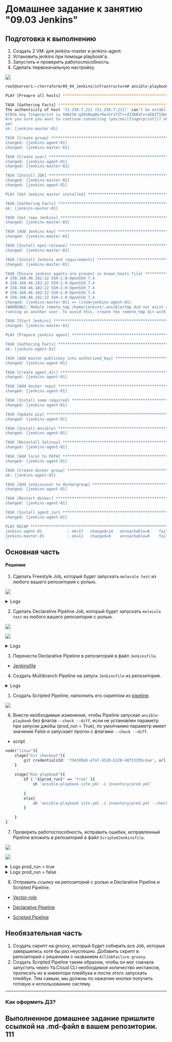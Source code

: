 # Домашнее задание к занятию "09.03 Jenkins"



## Подготовка к выполнению

1. Создать 2 VM: для jenkins-master и jenkins-agent.
2. Установить jenkins при помощи playbook'a.
3. Запустить и проверить работоспособность.
4. Сделать первоначальную настройку.

![](pic/jenkins_vm.jpg)

```bash
root@server1:~/terraform/09_04_Jenkins/infrastructure# ansible-playbook -i inventory/cicd/hosts.yml site.yml

PLAY [Preapre all hosts] *****************************************************************************************************************

TASK [Gathering Facts] *******************************************************************************************************************
The authenticity of host '51.250.7.211 (51.250.7.211)' can't be established.
ECDSA key fingerprint is SHA256:q2On8wq0orKw+hr1fZT+cdIZKN1Fx+aE62TIQmqr9lM.
Are you sure you want to continue connecting (yes/no/[fingerprint])? ok: [jenkins-agent-01]
yes
ok: [jenkins-master-01]

TASK [Create group] **********************************************************************************************************************
changed: [jenkins-agent-01]
changed: [jenkins-master-01]

TASK [Create user] ***********************************************************************************************************************
changed: [jenkins-agent-01]
changed: [jenkins-master-01]

TASK [Install JDK] ***********************************************************************************************************************
changed: [jenkins-master-01]
changed: [jenkins-agent-01]

PLAY [Get Jenkins master installed] ******************************************************************************************************

TASK [Gathering Facts] *******************************************************************************************************************
ok: [jenkins-master-01]

TASK [Get repo Jenkins] ******************************************************************************************************************
changed: [jenkins-master-01]

TASK [Add Jenkins key] *******************************************************************************************************************
changed: [jenkins-master-01]

TASK [Install epel-release] **************************************************************************************************************
changed: [jenkins-master-01]

TASK [Install Jenkins and requirements] **************************************************************************************************
changed: [jenkins-master-01]

TASK [Ensure jenkins agents are present in known_hosts file] *****************************************************************************
# 158.160.46.182:22 SSH-2.0-OpenSSH_7.4
# 158.160.46.182:22 SSH-2.0-OpenSSH_7.4
# 158.160.46.182:22 SSH-2.0-OpenSSH_7.4
# 158.160.46.182:22 SSH-2.0-OpenSSH_7.4
# 158.160.46.182:22 SSH-2.0-OpenSSH_7.4
changed: [jenkins-master-01] => (item=jenkins-agent-01)
[WARNING]: Module remote_tmp /home/jenkins/.ansible/tmp did not exist and was created with a mode of 0700, this may cause issues when
running as another user. To avoid this, create the remote_tmp dir with the correct permissions manually

TASK [Start Jenkins] *********************************************************************************************************************
changed: [jenkins-master-01]

PLAY [Prepare jenkins agent] *************************************************************************************************************

TASK [Gathering Facts] *******************************************************************************************************************
ok: [jenkins-agent-01]

TASK [Add master publickey into authorized_key] ******************************************************************************************
changed: [jenkins-agent-01]

TASK [Create agent_dir] ******************************************************************************************************************
changed: [jenkins-agent-01]

TASK [Add docker repo] *******************************************************************************************************************
changed: [jenkins-agent-01]

TASK [Install some required] *************************************************************************************************************
changed: [jenkins-agent-01]

TASK [Update pip] ************************************************************************************************************************
changed: [jenkins-agent-01]

TASK [Install Ansible] *******************************************************************************************************************
changed: [jenkins-agent-01]

TASK [Reinstall Selinux] *****************************************************************************************************************
changed: [jenkins-agent-01]

TASK [Add local to PATH] *****************************************************************************************************************
changed: [jenkins-agent-01]

TASK [Create docker group] ***************************************************************************************************************
ok: [jenkins-agent-01]

TASK [Add jenkinsuser to dockergroup] ****************************************************************************************************
changed: [jenkins-agent-01]

TASK [Restart docker] ********************************************************************************************************************
changed: [jenkins-agent-01]

TASK [Install agent.jar] *****************************************************************************************************************
changed: [jenkins-agent-01]

PLAY RECAP *******************************************************************************************************************************
jenkins-agent-01           : ok=17   changed=14   unreachable=0    failed=0    skipped=0    rescued=0    ignored=0
jenkins-master-01          : ok=11   changed=9    unreachable=0    failed=0    skipped=0    rescued=0    ignored=0

```

## Основная часть

#### Решение 

1. Сделать Freestyle Job, который будет запускать `molecule test` из любого вашего репозитория с ролью.

![](pic/molecule_test_job.jpg)

<details><summary>Logs</summary>
Started by user Evgheni Madan
Running as SYSTEM
Building remotely on agent-01 (linux) in workspace /opt/jenkins_agent/workspace/Freestyle Job
The recommended git tool is: NONE
using credential ca2e9602-6991-4c7d-aa5e-2ddbe3fa1c55
 > git rev-parse --resolve-git-dir /opt/jenkins_agent/workspace/Freestyle Job/.git # timeout=10
Fetching changes from the remote Git repository
 > git config remote.origin.url https://github.com/duq3r/mnt-ci-ansible-HW/tree/master/08-ansible-04-role # timeout=10
Fetching upstream changes from https://github.com/duq3r/mnt-ci-ansible-HW/tree/master/08-ansible-04-role
 > git --version # timeout=10
 > git --version # 'git version 1.8.3.1'
using GIT_ASKPASS to set credentials 
 > git fetch --tags --progress https://github.com/duq3r/mnt-ci-ansible-HW/tree/master/08-ansible-04-role +refs/heads/*:refs/remotes/origin/* # timeout=10
 > git rev-parse refs/remotes/origin/main^{commit} # timeout=10
Checking out Revision 0c585430a8141ce9c3eca38ac1fff331500b6ffa (refs/remotes/origin/main)
 > git config core.sparsecheckout # timeout=10
 > git checkout -f 0c585430a8141ce9c3eca38ac1fff331500b6ffa # timeout=10
Commit message: "08-ansible-04-role"
First time build. Skipping changelog.
[Freestyle Job] $ /bin/sh -xe /tmp/jenkins3223253752998323866.sh
+ pip3 install molecule==3.4.0 molecule_docker
Defaulting to user installation because normal site-packages is not writeable
Requirement already satisfied: molecule==3.4.0 in /home/jenkins/.local/lib/python3.6/site-packages (3.4.0)
Requirement already satisfied: molecule_docker in /home/jenkins/.local/lib/python3.6/site-packages (1.1.0)
Requirement already satisfied: click<9,>=8.0 in /home/jenkins/.local/lib/python3.6/site-packages (from molecule==3.4.0) (8.0.4)
Requirement already satisfied: pluggy<1.0,>=0.7.1 in /home/jenkins/.local/lib/python3.6/site-packages (from molecule==3.4.0) (0.13.1)
Requirement already satisfied: setuptools>=42 in /usr/local/lib/python3.6/site-packages (from molecule==3.4.0) (59.6.0)
Requirement already satisfied: PyYAML<6,>=5.1 in /home/jenkins/.local/lib/python3.6/site-packages (from molecule==3.4.0) (5.4.1)
Requirement already satisfied: ansible-lint>=5.1.1 in /home/jenkins/.local/lib/python3.6/site-packages (from molecule==3.4.0) (5.4.0)
Requirement already satisfied: rich>=9.5.1 in /home/jenkins/.local/lib/python3.6/site-packages (from molecule==3.4.0) (12.6.0)
Requirement already satisfied: paramiko<3,>=2.5.0 in /home/jenkins/.local/lib/python3.6/site-packages (from molecule==3.4.0) (2.12.0)
Requirement already satisfied: selinux in /usr/local/lib/python3.6/site-packages (from molecule==3.4.0) (0.2.1)
Requirement already satisfied: enrich>=1.2.5 in /home/jenkins/.local/lib/python3.6/site-packages (from molecule==3.4.0) (1.2.7)
Requirement already satisfied: cookiecutter>=1.7.3 in /home/jenkins/.local/lib/python3.6/site-packages (from molecule==3.4.0) (1.7.3)
Requirement already satisfied: dataclasses in /home/jenkins/.local/lib/python3.6/site-packages (from molecule==3.4.0) (0.8)
Requirement already satisfied: packaging in /usr/local/lib/python3.6/site-packages (from molecule==3.4.0) (21.3)
Requirement already satisfied: click-help-colors>=0.9 in /home/jenkins/.local/lib/python3.6/site-packages (from molecule==3.4.0) (0.9.1)
Requirement already satisfied: Jinja2>=2.11.3 in /usr/local/lib/python3.6/site-packages (from molecule==3.4.0) (3.0.3)
Requirement already satisfied: subprocess-tee>=0.3.2 in /home/jenkins/.local/lib/python3.6/site-packages (from molecule==3.4.0) (0.3.5)
Requirement already satisfied: cerberus!=1.3.3,!=1.3.4,>=1.3.1 in /home/jenkins/.local/lib/python3.6/site-packages (from molecule==3.4.0) (1.3.2)
Requirement already satisfied: docker>=4.3.1 in /home/jenkins/.local/lib/python3.6/site-packages (from molecule_docker) (5.0.3)
Requirement already satisfied: ansible-compat>=0.5.0 in /home/jenkins/.local/lib/python3.6/site-packages (from molecule_docker) (1.0.0)
Requirement already satisfied: requests in /home/jenkins/.local/lib/python3.6/site-packages (from molecule_docker) (2.27.1)
Requirement already satisfied: cached-property~=1.5 in /home/jenkins/.local/lib/python3.6/site-packages (from ansible-compat>=0.5.0->molecule_docker) (1.5.2)
Requirement already satisfied: wcmatch>=7.0 in /home/jenkins/.local/lib/python3.6/site-packages (from ansible-lint>=5.1.1->molecule==3.4.0) (8.3)
Requirement already satisfied: tenacity in /home/jenkins/.local/lib/python3.6/site-packages (from ansible-lint>=5.1.1->molecule==3.4.0) (8.1.0)
Requirement already satisfied: typing-extensions in /home/jenkins/.local/lib/python3.6/site-packages (from ansible-lint>=5.1.1->molecule==3.4.0) (4.1.1)
Requirement already satisfied: ruamel.yaml<1,>=0.15.34 in /home/jenkins/.local/lib/python3.6/site-packages (from ansible-lint>=5.1.1->molecule==3.4.0) (0.17.21)
Requirement already satisfied: importlib-metadata in /home/jenkins/.local/lib/python3.6/site-packages (from click<9,>=8.0->molecule==3.4.0) (4.8.3)
Requirement already satisfied: poyo>=0.5.0 in /home/jenkins/.local/lib/python3.6/site-packages (from cookiecutter>=1.7.3->molecule==3.4.0) (0.5.0)
Requirement already satisfied: jinja2-time>=0.2.0 in /home/jenkins/.local/lib/python3.6/site-packages (from cookiecutter>=1.7.3->molecule==3.4.0) (0.2.0)
Requirement already satisfied: six>=1.10 in /home/jenkins/.local/lib/python3.6/site-packages (from cookiecutter>=1.7.3->molecule==3.4.0) (1.16.0)
Requirement already satisfied: binaryornot>=0.4.4 in /home/jenkins/.local/lib/python3.6/site-packages (from cookiecutter>=1.7.3->molecule==3.4.0) (0.4.4)
Requirement already satisfied: python-slugify>=4.0.0 in /home/jenkins/.local/lib/python3.6/site-packages (from cookiecutter>=1.7.3->molecule==3.4.0) (6.1.2)
Requirement already satisfied: websocket-client>=0.32.0 in /home/jenkins/.local/lib/python3.6/site-packages (from docker>=4.3.1->molecule_docker) (1.3.1)
Requirement already satisfied: MarkupSafe>=2.0 in /usr/local/lib64/python3.6/site-packages (from Jinja2>=2.11.3->molecule==3.4.0) (2.0.1)
Requirement already satisfied: bcrypt>=3.1.3 in /home/jenkins/.local/lib/python3.6/site-packages (from paramiko<3,>=2.5.0->molecule==3.4.0) (4.0.1)
Requirement already satisfied: pynacl>=1.0.1 in /home/jenkins/.local/lib/python3.6/site-packages (from paramiko<3,>=2.5.0->molecule==3.4.0) (1.5.0)
Requirement already satisfied: cryptography>=2.5 in /usr/local/lib64/python3.6/site-packages (from paramiko<3,>=2.5.0->molecule==3.4.0) (38.0.3)
Requirement already satisfied: certifi>=2017.4.17 in /home/jenkins/.local/lib/python3.6/site-packages (from requests->molecule_docker) (2022.9.24)
Requirement already satisfied: idna<4,>=2.5 in /home/jenkins/.local/lib/python3.6/site-packages (from requests->molecule_docker) (3.4)
Requirement already satisfied: urllib3<1.27,>=1.21.1 in /home/jenkins/.local/lib/python3.6/site-packages (from requests->molecule_docker) (1.26.12)
Requirement already satisfied: charset-normalizer~=2.0.0 in /home/jenkins/.local/lib/python3.6/site-packages (from requests->molecule_docker) (2.0.12)
Requirement already satisfied: commonmark<0.10.0,>=0.9.0 in /home/jenkins/.local/lib/python3.6/site-packages (from rich>=9.5.1->molecule==3.4.0) (0.9.1)
Requirement already satisfied: pygments<3.0.0,>=2.6.0 in /home/jenkins/.local/lib/python3.6/site-packages (from rich>=9.5.1->molecule==3.4.0) (2.13.0)
Requirement already satisfied: pyparsing!=3.0.5,>=2.0.2 in /usr/local/lib/python3.6/site-packages (from packaging->molecule==3.4.0) (3.0.9)
Requirement already satisfied: distro>=1.3.0 in /usr/local/lib/python3.6/site-packages (from selinux->molecule==3.4.0) (1.8.0)
Requirement already satisfied: chardet>=3.0.2 in /home/jenkins/.local/lib/python3.6/site-packages (from binaryornot>=0.4.4->cookiecutter>=1.7.3->molecule==3.4.0) (5.0.0)
Requirement already satisfied: cffi>=1.12 in /usr/local/lib64/python3.6/site-packages (from cryptography>=2.5->paramiko<3,>=2.5.0->molecule==3.4.0) (1.15.1)
Requirement already satisfied: zipp>=0.5 in /home/jenkins/.local/lib/python3.6/site-packages (from importlib-metadata->click<9,>=8.0->molecule==3.4.0) (3.6.0)
Requirement already satisfied: arrow in /home/jenkins/.local/lib/python3.6/site-packages (from jinja2-time>=0.2.0->cookiecutter>=1.7.3->molecule==3.4.0) (1.2.3)
Requirement already satisfied: text-unidecode>=1.3 in /home/jenkins/.local/lib/python3.6/site-packages (from python-slugify>=4.0.0->cookiecutter>=1.7.3->molecule==3.4.0) (1.3)
Requirement already satisfied: ruamel.yaml.clib>=0.2.6 in /home/jenkins/.local/lib/python3.6/site-packages (from ruamel.yaml<1,>=0.15.34->ansible-lint>=5.1.1->molecule==3.4.0) (0.2.7)
Requirement already satisfied: bracex>=2.1.1 in /home/jenkins/.local/lib/python3.6/site-packages (from wcmatch>=7.0->ansible-lint>=5.1.1->molecule==3.4.0) (2.2.1)
Requirement already satisfied: pycparser in /usr/local/lib/python3.6/site-packages (from cffi>=1.12->cryptography>=2.5->paramiko<3,>=2.5.0->molecule==3.4.0) (2.21)
Requirement already satisfied: python-dateutil>=2.7.0 in /home/jenkins/.local/lib/python3.6/site-packages (from arrow->jinja2-time>=0.2.0->cookiecutter>=1.7.3->molecule==3.4.0) (2.8.2)
+ molecule --version
/home/jenkins/.local/lib/python3.6/site-packages/requests/__init__.py:104: RequestsDependencyWarning: urllib3 (1.26.12) or chardet (5.0.0)/charset_normalizer (2.0.12) doesn't match a supported version!
  RequestsDependencyWarning)
molecule 3.4.0 using python 3.6 
    ansible:2.10.17
    delegated:3.4.0 from molecule
    docker:1.1.0 from molecule_docker requiring collections: community.docker>=1.9.1
+ cd roles/vector-role
+ molecule test
/home/jenkins/.local/lib/python3.6/site-packages/requests/__init__.py:104: RequestsDependencyWarning: urllib3 (1.26.12) or chardet (5.0.0)/charset_normalizer (2.0.12) doesn't match a supported version!
  RequestsDependencyWarning)
INFO     default scenario test matrix: dependency, lint, cleanup, destroy, syntax, create, prepare, converge, idempotence, side_effect, verify, cleanup, destroy
INFO     Performing prerun...
INFO     Guessed /opt/jenkins_agent/workspace/Freestyle Job as project root directory
INFO     Using /home/jenkins/.cache/ansible-lint/f78241/roles/alexeysetevoi.vector symlink to current repository in order to enable Ansible to find the role using its expected full name.
INFO     Added ANSIBLE_ROLES_PATH=~/.ansible/roles:/usr/share/ansible/roles:/etc/ansible/roles:/home/jenkins/.cache/ansible-lint/f78241/roles
INFO     Running default > dependency
/usr/local/lib/python3.6/site-packages/ansible/parsing/vault/__init__.py:44: CryptographyDeprecationWarning: Python 3.6 is no longer supported by the Python core team. Therefore, support for it is deprecated in cryptography and will be removed in a future release.
  from cryptography.exceptions import InvalidSignature
INFO     Running ansible-galaxy collection install --force -v community.docker:>=1.9.1
/usr/local/lib/python3.6/site-packages/ansible/parsing/vault/__init__.py:44: CryptographyDeprecationWarning: Python 3.6 is no longer supported by the Python core team. Therefore, support for it is deprecated in cryptography and will be removed in a future release.
  from cryptography.exceptions import InvalidSignature
WARNING  Skipping, missing the requirements file.
/usr/local/lib/python3.6/site-packages/ansible/parsing/vault/__init__.py:44: CryptographyDeprecationWarning: Python 3.6 is no longer supported by the Python core team. Therefore, support for it is deprecated in cryptography and will be removed in a future release.
  from cryptography.exceptions import InvalidSignature
WARNING  Skipping, missing the requirements file.
INFO     Running default > lint
INFO     Lint is disabled.
INFO     Running default > cleanup
WARNING  Skipping, cleanup playbook not configured.
INFO     Running default > destroy
INFO     Sanity checks: 'docker'
/home/jenkins/.local/lib/python3.6/site-packages/paramiko/transport.py:33: CryptographyDeprecationWarning: Python 3.6 is no longer supported by the Python core team. Therefore, support for it is deprecated in cryptography and will be removed in a future release.
  from cryptography.hazmat.backends import default_backend
/usr/local/lib/python3.6/site-packages/ansible/parsing/vault/__init__.py:44: CryptographyDeprecationWarning: Python 3.6 is no longer supported by the Python core team. Therefore, support for it is deprecated in cryptography and will be removed in a future release.
  from cryptography.exceptions import InvalidSignature
[WARNING]: Collection community.docker does not support Ansible version 2.10.17

PLAY [Destroy] *****************************************************************

TASK [Destroy molecule instance(s)] ********************************************
changed: [localhost] => (item=instance)

TASK [Wait for instance(s) deletion to complete] *******************************
FAILED - RETRYING: Wait for instance(s) deletion to complete (300 retries left).
ok: [localhost] => (item=instance)

TASK [Delete docker networks(s)] ***********************************************

PLAY RECAP *********************************************************************
localhost                  : ok=2    changed=1    unreachable=0    failed=0    skipped=1    rescued=0    ignored=0

INFO     Running default > syntax

playbook: /opt/jenkins_agent/workspace/Freestyle Job/roles/vector-role/molecule/default/converge.yml
/usr/local/lib/python3.6/site-packages/ansible/parsing/vault/__init__.py:44: CryptographyDeprecationWarning: Python 3.6 is no longer supported by the Python core team. Therefore, support for it is deprecated in cryptography and will be removed in a future release.
  from cryptography.exceptions import InvalidSignature
INFO     Running default > create
/usr/local/lib/python3.6/site-packages/ansible/parsing/vault/__init__.py:44: CryptographyDeprecationWarning: Python 3.6 is no longer supported by the Python core team. Therefore, support for it is deprecated in cryptography and will be removed in a future release.
  from cryptography.exceptions import InvalidSignature
[WARNING]: Collection community.docker does not support Ansible version 2.10.17

PLAY [Create] ******************************************************************

TASK [Log into a Docker registry] **********************************************
skipping: [localhost] => (item=None)
skipping: [localhost]

TASK [Check presence of custom Dockerfiles] ************************************
ok: [localhost] => (item={'image': 'docker.io/pycontribs/centos:7', 'name': 'instance', 'pre_build_image': True})

TASK [Create Dockerfiles from image names] *************************************
skipping: [localhost] => (item={'image': 'docker.io/pycontribs/centos:7', 'name': 'instance', 'pre_build_image': True})

TASK [Discover local Docker images] ********************************************
ok: [localhost] => (item={'changed': False, 'skipped': True, 'skip_reason': 'Conditional result was False', 'item': {'image': 'docker.io/pycontribs/centos:7', 'name': 'instance', 'pre_build_image': True}, 'ansible_loop_var': 'item', 'i': 0, 'ansible_index_var': 'i'})

TASK [Build an Ansible compatible image (new)] *********************************
skipping: [localhost] => (item=molecule_local/docker.io/pycontribs/centos:7)

TASK [Create docker network(s)] ************************************************

TASK [Determine the CMD directives] ********************************************
ok: [localhost] => (item={'image': 'docker.io/pycontribs/centos:7', 'name': 'instance', 'pre_build_image': True})

TASK [Create molecule instance(s)] *********************************************
changed: [localhost] => (item=instance)

TASK [Wait for instance(s) creation to complete] *******************************
FAILED - RETRYING: Wait for instance(s) creation to complete (300 retries left).
FAILED - RETRYING: Wait for instance(s) creation to complete (299 retries left).
FAILED - RETRYING: Wait for instance(s) creation to complete (298 retries left).
FAILED - RETRYING: Wait for instance(s) creation to complete (297 retries left).
FAILED - RETRYING: Wait for instance(s) creation to complete (296 retries left).
FAILED - RETRYING: Wait for instance(s) creation to complete (295 retries left).
FAILED - RETRYING: Wait for instance(s) creation to complete (294 retries left).
changed: [localhost] => (item={'started': 1, 'finished': 0, 'ansible_job_id': '703475122553.18178', 'results_file': '/home/jenkins/.ansible_async/703475122553.18178', 'changed': True, 'failed': False, 'item': {'image': 'docker.io/pycontribs/centos:7', 'name': 'instance', 'pre_build_image': True}, 'ansible_loop_var': 'item'})

PLAY RECAP *********************************************************************
localhost                  : ok=5    changed=2    unreachable=0    failed=0    skipped=4    rescued=0    ignored=0

INFO     Running default > prepare
WARNING  Skipping, prepare playbook not configured.
INFO     Running default > converge

PLAY [Converge] ****************************************************************

TASK [Gathering Facts] *********************************************************
/usr/local/lib/python3.6/site-packages/ansible/parsing/vault/__init__.py:44: CryptographyDeprecationWarning: Python 3.6 is no longer supported by the Python core team. Therefore, support for it is deprecated in cryptography and will be removed in a future release.
  from cryptography.exceptions import InvalidSignature
[WARNING]: Collection community.docker does not support Ansible version 2.10.17
ok: [instance]

TASK [Include vector-role] *****************************************************

TASK [vector-role : Get Vector distrib | CentOS] *******************************
[WARNING]: Collection community.docker does not support Ansible version 2.10.17
changed: [instance]

TASK [vector-role : Get Vector distrib | Ubuntu] *******************************
skipping: [instance]

TASK [vector-role : Install Vector packages | CentOS] **************************
[WARNING]: Collection community.docker does not support Ansible version 2.10.17
changed: [instance]

TASK [vector-role : Install Vector packages | Ubuntu] **************************
skipping: [instance]

TASK [vector-role : Deploy config Vector] **************************************
[WARNING]: Collection community.docker does not support Ansible version 2.10.17
[WARNING]: The value "0" (type int) was converted to "u'0'" (type string). If
this does not look like what you expect, quote the entire value to ensure it
does not change.
changed: [instance]

TASK [vector-role : Creates directory] *****************************************
[WARNING]: Collection community.docker does not support Ansible version 2.10.17
changed: [instance]

TASK [vector-role : Create systemd unit Vector] ********************************
[WARNING]: Collection community.docker does not support Ansible version 2.10.17
changed: [instance]

TASK [vector-role : Start Vector service] **************************************
skipping: [instance]

RUNNING HANDLER [vector-role : Start Vector service] ***************************
skipping: [instance]

PLAY RECAP *********************************************************************
instance                   : ok=6    changed=5    unreachable=0    failed=0    skipped=4    rescued=0    ignored=0

INFO     Running default > idempotence

PLAY [Converge] ****************************************************************

TASK [Gathering Facts] *********************************************************
/usr/local/lib/python3.6/site-packages/ansible/parsing/vault/__init__.py:44: CryptographyDeprecationWarning: Python 3.6 is no longer supported by the Python core team. Therefore, support for it is deprecated in cryptography and will be removed in a future release.
  from cryptography.exceptions import InvalidSignature
[WARNING]: Collection community.docker does not support Ansible version 2.10.17
ok: [instance]

TASK [Include vector-role] *****************************************************

TASK [vector-role : Get Vector distrib | CentOS] *******************************
[WARNING]: Collection community.docker does not support Ansible version 2.10.17
ok: [instance]

TASK [vector-role : Get Vector distrib | Ubuntu] *******************************
skipping: [instance]

TASK [vector-role : Install Vector packages | CentOS] **************************
[WARNING]: Collection community.docker does not support Ansible version 2.10.17
ok: [instance]

TASK [vector-role : Install Vector packages | Ubuntu] **************************
skipping: [instance]

TASK [vector-role : Deploy config Vector] **************************************
[WARNING]: Collection community.docker does not support Ansible version 2.10.17
[WARNING]: The value "0" (type int) was converted to "u'0'" (type string). If
this does not look like what you expect, quote the entire value to ensure it
does not change.
ok: [instance]

TASK [vector-role : Creates directory] *****************************************
[WARNING]: Collection community.docker does not support Ansible version 2.10.17
ok: [instance]

TASK [vector-role : Create systemd unit Vector] ********************************
[WARNING]: Collection community.docker does not support Ansible version 2.10.17
ok: [instance]

TASK [vector-role : Start Vector service] **************************************
skipping: [instance]

PLAY RECAP *********************************************************************
instance                   : ok=6    changed=0    unreachable=0    failed=0    skipped=3    rescued=0    ignored=0

INFO     Idempotence completed successfully.
INFO     Running default > side_effect
WARNING  Skipping, side effect playbook not configured.
INFO     Running default > verify
INFO     Running Ansible Verifier

PLAY [Verify] ******************************************************************

TASK [Get Vector version] ******************************************************
/usr/local/lib/python3.6/site-packages/ansible/parsing/vault/__init__.py:44: CryptographyDeprecationWarning: Python 3.6 is no longer supported by the Python core team. Therefore, support for it is deprecated in cryptography and will be removed in a future release.
  from cryptography.exceptions import InvalidSignature
[WARNING]: Collection community.docker does not support Ansible version 2.10.17
ok: [instance]

TASK [Assert Vector instalation] ***********************************************
[WARNING]: Collection community.docker does not support Ansible version 2.10.17
ok: [instance] => {
    "changed": false,
    "msg": "All assertions passed"
}

TASK [Validation Vector configuration] *****************************************
[WARNING]: Collection community.docker does not support Ansible version 2.10.17
ok: [instance]

TASK [Assert Vector validate config] *******************************************
[WARNING]: Collection community.docker does not support Ansible version 2.10.17
ok: [instance] => {
    "changed": false,
    "msg": "All assertions passed"
}

PLAY RECAP *********************************************************************
instance                   : ok=4    changed=0    unreachable=0    failed=0    skipped=0    rescued=0    ignored=0

INFO     Verifier completed successfully.
INFO     Running default > cleanup
WARNING  Skipping, cleanup playbook not configured.
INFO     Running default > destroy
/usr/local/lib/python3.6/site-packages/ansible/parsing/vault/__init__.py:44: CryptographyDeprecationWarning: Python 3.6 is no longer supported by the Python core team. Therefore, support for it is deprecated in cryptography and will be removed in a future release.
  from cryptography.exceptions import InvalidSignature
[WARNING]: Collection community.docker does not support Ansible version 2.10.17

PLAY [Destroy] *****************************************************************

TASK [Destroy molecule instance(s)] ********************************************
changed: [localhost] => (item=instance)

TASK [Wait for instance(s) deletion to complete] *******************************
FAILED - RETRYING: Wait for instance(s) deletion to complete (300 retries left).
changed: [localhost] => (item=instance)

TASK [Delete docker networks(s)] ***********************************************

PLAY RECAP *********************************************************************
localhost                  : ok=2    changed=2    unreachable=0    failed=0    skipped=1    rescued=0    ignored=0

INFO     Pruning extra files from scenario ephemeral directory
Finished: SUCCESS
</details>

2. Сделать Declarative Pipeline Job, который будет запускать `molecule test` из любого вашего репозитория с ролью.

![](pic/DeclarativePipelineJob.jpg)

![](pic/DeclarativePipelineJob1.jpg)
<details><summary>Logs</summary>
Started by user Мадан Евгений
[Pipeline] Start of Pipeline
[Pipeline] node (hide)
Running on agent-01 in /opt/jenkins_agent/workspace/DeclarativePipelineJob
[Pipeline] {
[Pipeline] stage
[Pipeline] { (Git)
[Pipeline] git
The recommended git tool is: NONE
using credential 7943d9ab-efa7-4520-b128-48f13295c4ae
Fetching changes from the remote Git repository
Checking out Revision 0c585430a8141ce9c3eca38ac1fff331500b6ffa (refs/remotes/origin/main)
Commit message: "08-ansible-04-role"
 > git rev-parse --resolve-git-dir /opt/jenkins_agent/workspace/DeclarativePipelineJob/.git # timeout=10
 > git config remote.origin.url https://github.com/duq3r/mnt-ci-ansible-HW/tree/master/08-ansible-04-role.git # timeout=10
Fetching upstream changes from https://github.com/duq3r/mnt-ci-ansible-HW/tree/master/08-ansible-04-role.git
 > git --version # timeout=10
 > git --version # 'git version 1.8.3.1'
using GIT_ASKPASS to set credentials git
 > git fetch --tags --progress https://github.com/duq3r/mnt-ci-ansible-HW/tree/master/08-ansible-04-role.git +refs/heads/*:refs/remotes/origin/* # timeout=10
 > git rev-parse refs/remotes/origin/main^{commit} # timeout=10
 > git config core.sparsecheckout # timeout=10
 > git checkout -f 0c585430a8141ce9c3eca38ac1fff331500b6ffa # timeout=10
 > git branch -a -v --no-abbrev # timeout=10
 > git branch -D main # timeout=10
 > git checkout -b main 0c585430a8141ce9c3eca38ac1fff331500b6ffa # timeout=10
 > git rev-list --no-walk 0c585430a8141ce9c3eca38ac1fff331500b6ffa # timeout=10
[Pipeline] }
[Pipeline] // stage
[Pipeline] stage
[Pipeline] { (Molecule install)
[Pipeline] sh
+ pip3 install molecule==3.4.0
Defaulting to user installation because normal site-packages is not writeable
Requirement already satisfied: molecule==3.4.0 in /home/jenkins/.local/lib/python3.6/site-packages (3.4.0)
Requirement already satisfied: setuptools>=42 in /usr/local/lib/python3.6/site-packages (from molecule==3.4.0) (59.6.0)
Requirement already satisfied: click<9,>=8.0 in /home/jenkins/.local/lib/python3.6/site-packages (from molecule==3.4.0) (8.0.4)
Requirement already satisfied: dataclasses in /home/jenkins/.local/lib/python3.6/site-packages (from molecule==3.4.0) (0.8)
Requirement already satisfied: Jinja2>=2.11.3 in /usr/local/lib/python3.6/site-packages (from molecule==3.4.0) (3.0.3)
Requirement already satisfied: enrich>=1.2.5 in /home/jenkins/.local/lib/python3.6/site-packages (from molecule==3.4.0) (1.2.7)
Requirement already satisfied: subprocess-tee>=0.3.2 in /home/jenkins/.local/lib/python3.6/site-packages (from molecule==3.4.0) (0.3.5)
Requirement already satisfied: packaging in /usr/local/lib/python3.6/site-packages (from molecule==3.4.0) (21.3)
Requirement already satisfied: cookiecutter>=1.7.3 in /home/jenkins/.local/lib/python3.6/site-packages (from molecule==3.4.0) (1.7.3)
Requirement already satisfied: ansible-lint>=5.1.1 in /home/jenkins/.local/lib/python3.6/site-packages (from molecule==3.4.0) (5.1.3)
Requirement already satisfied: rich>=9.5.1 in /home/jenkins/.local/lib/python3.6/site-packages (from molecule==3.4.0) (12.6.0)
Requirement already satisfied: pluggy<1.0,>=0.7.1 in /home/jenkins/.local/lib/python3.6/site-packages (from molecule==3.4.0) (0.13.1)
Requirement already satisfied: PyYAML<6,>=5.1 in /home/jenkins/.local/lib/python3.6/site-packages (from molecule==3.4.0) (5.4.1)
Requirement already satisfied: selinux in /usr/local/lib/python3.6/site-packages (from molecule==3.4.0) (0.2.1)
Requirement already satisfied: paramiko<3,>=2.5.0 in /home/jenkins/.local/lib/python3.6/site-packages (from molecule==3.4.0) (2.12.0)
Requirement already satisfied: click-help-colors>=0.9 in /home/jenkins/.local/lib/python3.6/site-packages (from molecule==3.4.0) (0.9.1)
Requirement already satisfied: cerberus!=1.3.3,!=1.3.4,>=1.3.1 in /home/jenkins/.local/lib/python3.6/site-packages (from molecule==3.4.0) (1.3.2)
Requirement already satisfied: tenacity in /home/jenkins/.local/lib/python3.6/site-packages (from ansible-lint>=5.1.1->molecule==3.4.0) (8.1.0)
Requirement already satisfied: typing-extensions in /home/jenkins/.local/lib/python3.6/site-packages (from ansible-lint>=5.1.1->molecule==3.4.0) (4.1.1)
Requirement already satisfied: wcmatch>=7.0 in /home/jenkins/.local/lib/python3.6/site-packages (from ansible-lint>=5.1.1->molecule==3.4.0) (8.3)
Requirement already satisfied: ruamel.yaml<1,>=0.15.34 in /home/jenkins/.local/lib/python3.6/site-packages (from ansible-lint>=5.1.1->molecule==3.4.0) (0.17.21)
Requirement already satisfied: importlib-metadata in /home/jenkins/.local/lib/python3.6/site-packages (from click<9,>=8.0->molecule==3.4.0) (4.8.3)
Requirement already satisfied: python-slugify>=4.0.0 in /home/jenkins/.local/lib/python3.6/site-packages (from cookiecutter>=1.7.3->molecule==3.4.0) (6.1.2)
Requirement already satisfied: six>=1.10 in /home/jenkins/.local/lib/python3.6/site-packages (from cookiecutter>=1.7.3->molecule==3.4.0) (1.16.0)
Requirement already satisfied: jinja2-time>=0.2.0 in /home/jenkins/.local/lib/python3.6/site-packages (from cookiecutter>=1.7.3->molecule==3.4.0) (0.2.0)
Requirement already satisfied: poyo>=0.5.0 in /home/jenkins/.local/lib/python3.6/site-packages (from cookiecutter>=1.7.3->molecule==3.4.0) (0.5.0)
Requirement already satisfied: requests>=2.23.0 in /home/jenkins/.local/lib/python3.6/site-packages (from cookiecutter>=1.7.3->molecule==3.4.0) (2.27.1)
Requirement already satisfied: binaryornot>=0.4.4 in /home/jenkins/.local/lib/python3.6/site-packages (from cookiecutter>=1.7.3->molecule==3.4.0) (0.4.4)
Requirement already satisfied: MarkupSafe>=2.0 in /usr/local/lib64/python3.6/site-packages (from Jinja2>=2.11.3->molecule==3.4.0) (2.0.1)
Requirement already satisfied: pynacl>=1.0.1 in /home/jenkins/.local/lib/python3.6/site-packages (from paramiko<3,>=2.5.0->molecule==3.4.0) (1.5.0)
Requirement already satisfied: bcrypt>=3.1.3 in /home/jenkins/.local/lib/python3.6/site-packages (from paramiko<3,>=2.5.0->molecule==3.4.0) (4.0.1)
Requirement already satisfied: cryptography>=2.5 in /usr/local/lib64/python3.6/site-packages (from paramiko<3,>=2.5.0->molecule==3.4.0) (38.0.4)
Requirement already satisfied: pygments<3.0.0,>=2.6.0 in /home/jenkins/.local/lib/python3.6/site-packages (from rich>=9.5.1->molecule==3.4.0) (2.13.0)
Requirement already satisfied: commonmark<0.10.0,>=0.9.0 in /home/jenkins/.local/lib/python3.6/site-packages (from rich>=9.5.1->molecule==3.4.0) (0.9.1)
Requirement already satisfied: pyparsing!=3.0.5,>=2.0.2 in /usr/local/lib/python3.6/site-packages (from packaging->molecule==3.4.0) (3.0.9)
Requirement already satisfied: distro>=1.3.0 in /usr/local/lib/python3.6/site-packages (from selinux->molecule==3.4.0) (1.8.0)
Requirement already satisfied: chardet>=3.0.2 in /home/jenkins/.local/lib/python3.6/site-packages (from binaryornot>=0.4.4->cookiecutter>=1.7.3->molecule==3.4.0) (5.0.0)
Requirement already satisfied: cffi>=1.12 in /usr/local/lib64/python3.6/site-packages (from cryptography>=2.5->paramiko<3,>=2.5.0->molecule==3.4.0) (1.15.1)
Requirement already satisfied: zipp>=0.5 in /home/jenkins/.local/lib/python3.6/site-packages (from importlib-metadata->click<9,>=8.0->molecule==3.4.0) (3.6.0)
Requirement already satisfied: arrow in /home/jenkins/.local/lib/python3.6/site-packages (from jinja2-time>=0.2.0->cookiecutter>=1.7.3->molecule==3.4.0) (1.2.3)
Requirement already satisfied: text-unidecode>=1.3 in /home/jenkins/.local/lib/python3.6/site-packages (from python-slugify>=4.0.0->cookiecutter>=1.7.3->molecule==3.4.0) (1.3)
Requirement already satisfied: urllib3<1.27,>=1.21.1 in /home/jenkins/.local/lib/python3.6/site-packages (from requests>=2.23.0->cookiecutter>=1.7.3->molecule==3.4.0) (1.26.13)
Requirement already satisfied: idna<4,>=2.5 in /home/jenkins/.local/lib/python3.6/site-packages (from requests>=2.23.0->cookiecutter>=1.7.3->molecule==3.4.0) (3.4)
Requirement already satisfied: certifi>=2017.4.17 in /home/jenkins/.local/lib/python3.6/site-packages (from requests>=2.23.0->cookiecutter>=1.7.3->molecule==3.4.0) (2022.9.24)
Requirement already satisfied: charset-normalizer~=2.0.0 in /home/jenkins/.local/lib/python3.6/site-packages (from requests>=2.23.0->cookiecutter>=1.7.3->molecule==3.4.0) (2.0.12)
Requirement already satisfied: ruamel.yaml.clib>=0.2.6 in /home/jenkins/.local/lib/python3.6/site-packages (from ruamel.yaml<1,>=0.15.34->ansible-lint>=5.1.1->molecule==3.4.0) (0.2.7)
Requirement already satisfied: bracex>=2.1.1 in /home/jenkins/.local/lib/python3.6/site-packages (from wcmatch>=7.0->ansible-lint>=5.1.1->molecule==3.4.0) (2.2.1)
Requirement already satisfied: pycparser in /usr/local/lib/python3.6/site-packages (from cffi>=1.12->cryptography>=2.5->paramiko<3,>=2.5.0->molecule==3.4.0) (2.21)
Requirement already satisfied: python-dateutil>=2.7.0 in /home/jenkins/.local/lib/python3.6/site-packages (from arrow->jinja2-time>=0.2.0->cookiecutter>=1.7.3->molecule==3.4.0) (2.8.2)
[Pipeline] sh
+ pip3 install ansible-lint==5.1.3
Defaulting to user installation because normal site-packages is not writeable
Requirement already satisfied: ansible-lint==5.1.3 in /home/jenkins/.local/lib/python3.6/site-packages (5.1.3)
Requirement already satisfied: ruamel.yaml<1,>=0.15.34 in /home/jenkins/.local/lib/python3.6/site-packages (from ansible-lint==5.1.3) (0.17.21)
Requirement already satisfied: enrich>=1.2.6 in /home/jenkins/.local/lib/python3.6/site-packages (from ansible-lint==5.1.3) (1.2.7)
Requirement already satisfied: pyyaml in /home/jenkins/.local/lib/python3.6/site-packages (from ansible-lint==5.1.3) (5.4.1)
Requirement already satisfied: wcmatch>=7.0 in /home/jenkins/.local/lib/python3.6/site-packages (from ansible-lint==5.1.3) (8.3)
Requirement already satisfied: tenacity in /home/jenkins/.local/lib/python3.6/site-packages (from ansible-lint==5.1.3) (8.1.0)
Requirement already satisfied: packaging in /usr/local/lib/python3.6/site-packages (from ansible-lint==5.1.3) (21.3)
Requirement already satisfied: typing-extensions in /home/jenkins/.local/lib/python3.6/site-packages (from ansible-lint==5.1.3) (4.1.1)
Requirement already satisfied: rich>=9.5.1 in /home/jenkins/.local/lib/python3.6/site-packages (from ansible-lint==5.1.3) (12.6.0)
Requirement already satisfied: commonmark<0.10.0,>=0.9.0 in /home/jenkins/.local/lib/python3.6/site-packages (from rich>=9.5.1->ansible-lint==5.1.3) (0.9.1)
Requirement already satisfied: dataclasses<0.9,>=0.7 in /home/jenkins/.local/lib/python3.6/site-packages (from rich>=9.5.1->ansible-lint==5.1.3) (0.8)
Requirement already satisfied: pygments<3.0.0,>=2.6.0 in /home/jenkins/.local/lib/python3.6/site-packages (from rich>=9.5.1->ansible-lint==5.1.3) (2.13.0)
Requirement already satisfied: ruamel.yaml.clib>=0.2.6 in /home/jenkins/.local/lib/python3.6/site-packages (from ruamel.yaml<1,>=0.15.34->ansible-lint==5.1.3) (0.2.7)
Requirement already satisfied: bracex>=2.1.1 in /home/jenkins/.local/lib/python3.6/site-packages (from wcmatch>=7.0->ansible-lint==5.1.3) (2.2.1)
Requirement already satisfied: pyparsing!=3.0.5,>=2.0.2 in /usr/local/lib/python3.6/site-packages (from packaging->ansible-lint==5.1.3) (3.0.9)
[Pipeline] sh
+ pip3 install molecule_docker
Defaulting to user installation because normal site-packages is not writeable
Requirement already satisfied: molecule_docker in /home/jenkins/.local/lib/python3.6/site-packages (1.1.0)
Requirement already satisfied: molecule>=3.4.0 in /home/jenkins/.local/lib/python3.6/site-packages (from molecule_docker) (3.4.0)
Requirement already satisfied: selinux in /usr/local/lib/python3.6/site-packages (from molecule_docker) (0.2.1)
Requirement already satisfied: requests in /home/jenkins/.local/lib/python3.6/site-packages (from molecule_docker) (2.27.1)
Requirement already satisfied: docker>=4.3.1 in /home/jenkins/.local/lib/python3.6/site-packages (from molecule_docker) (5.0.3)
Requirement already satisfied: ansible-compat>=0.5.0 in /home/jenkins/.local/lib/python3.6/site-packages (from molecule_docker) (1.0.0)
Requirement already satisfied: subprocess-tee>=0.3.5 in /home/jenkins/.local/lib/python3.6/site-packages (from ansible-compat>=0.5.0->molecule_docker) (0.3.5)
Requirement already satisfied: PyYAML in /home/jenkins/.local/lib/python3.6/site-packages (from ansible-compat>=0.5.0->molecule_docker) (5.4.1)
Requirement already satisfied: cached-property~=1.5 in /home/jenkins/.local/lib/python3.6/site-packages (from ansible-compat>=0.5.0->molecule_docker) (1.5.2)
Requirement already satisfied: websocket-client>=0.32.0 in /home/jenkins/.local/lib/python3.6/site-packages (from docker>=4.3.1->molecule_docker) (1.3.1)
Requirement already satisfied: rich>=9.5.1 in /home/jenkins/.local/lib/python3.6/site-packages (from molecule>=3.4.0->molecule_docker) (12.6.0)
Requirement already satisfied: paramiko<3,>=2.5.0 in /home/jenkins/.local/lib/python3.6/site-packages (from molecule>=3.4.0->molecule_docker) (2.12.0)
Requirement already satisfied: dataclasses in /home/jenkins/.local/lib/python3.6/site-packages (from molecule>=3.4.0->molecule_docker) (0.8)
Requirement already satisfied: click-help-colors>=0.9 in /home/jenkins/.local/lib/python3.6/site-packages (from molecule>=3.4.0->molecule_docker) (0.9.1)
Requirement already satisfied: enrich>=1.2.5 in /home/jenkins/.local/lib/python3.6/site-packages (from molecule>=3.4.0->molecule_docker) (1.2.7)
Requirement already satisfied: Jinja2>=2.11.3 in /usr/local/lib/python3.6/site-packages (from molecule>=3.4.0->molecule_docker) (3.0.3)
Requirement already satisfied: click<9,>=8.0 in /home/jenkins/.local/lib/python3.6/site-packages (from molecule>=3.4.0->molecule_docker) (8.0.4)
Requirement already satisfied: pluggy<1.0,>=0.7.1 in /home/jenkins/.local/lib/python3.6/site-packages (from molecule>=3.4.0->molecule_docker) (0.13.1)
Requirement already satisfied: cookiecutter>=1.7.3 in /home/jenkins/.local/lib/python3.6/site-packages (from molecule>=3.4.0->molecule_docker) (1.7.3)
Requirement already satisfied: setuptools>=42 in /usr/local/lib/python3.6/site-packages (from molecule>=3.4.0->molecule_docker) (59.6.0)
Requirement already satisfied: cerberus!=1.3.3,!=1.3.4,>=1.3.1 in /home/jenkins/.local/lib/python3.6/site-packages (from molecule>=3.4.0->molecule_docker) (1.3.2)
Requirement already satisfied: packaging in /usr/local/lib/python3.6/site-packages (from molecule>=3.4.0->molecule_docker) (21.3)
Requirement already satisfied: ansible-lint>=5.1.1 in /home/jenkins/.local/lib/python3.6/site-packages (from molecule>=3.4.0->molecule_docker) (5.1.3)
Requirement already satisfied: certifi>=2017.4.17 in /home/jenkins/.local/lib/python3.6/site-packages (from requests->molecule_docker) (2022.9.24)
Requirement already satisfied: urllib3<1.27,>=1.21.1 in /home/jenkins/.local/lib/python3.6/site-packages (from requests->molecule_docker) (1.26.13)
Requirement already satisfied: charset-normalizer~=2.0.0 in /home/jenkins/.local/lib/python3.6/site-packages (from requests->molecule_docker) (2.0.12)
Requirement already satisfied: idna<4,>=2.5 in /home/jenkins/.local/lib/python3.6/site-packages (from requests->molecule_docker) (3.4)
Requirement already satisfied: distro>=1.3.0 in /usr/local/lib/python3.6/site-packages (from selinux->molecule_docker) (1.8.0)
Requirement already satisfied: tenacity in /home/jenkins/.local/lib/python3.6/site-packages (from ansible-lint>=5.1.1->molecule>=3.4.0->molecule_docker) (8.1.0)
Requirement already satisfied: ruamel.yaml<1,>=0.15.34 in /home/jenkins/.local/lib/python3.6/site-packages (from ansible-lint>=5.1.1->molecule>=3.4.0->molecule_docker) (0.17.21)
Requirement already satisfied: typing-extensions in /home/jenkins/.local/lib/python3.6/site-packages (from ansible-lint>=5.1.1->molecule>=3.4.0->molecule_docker) (4.1.1)
Requirement already satisfied: wcmatch>=7.0 in /home/jenkins/.local/lib/python3.6/site-packages (from ansible-lint>=5.1.1->molecule>=3.4.0->molecule_docker) (8.3)
Requirement already satisfied: importlib-metadata in /home/jenkins/.local/lib/python3.6/site-packages (from click<9,>=8.0->molecule>=3.4.0->molecule_docker) (4.8.3)
Requirement already satisfied: python-slugify>=4.0.0 in /home/jenkins/.local/lib/python3.6/site-packages (from cookiecutter>=1.7.3->molecule>=3.4.0->molecule_docker) (6.1.2)
Requirement already satisfied: binaryornot>=0.4.4 in /home/jenkins/.local/lib/python3.6/site-packages (from cookiecutter>=1.7.3->molecule>=3.4.0->molecule_docker) (0.4.4)
Requirement already satisfied: jinja2-time>=0.2.0 in /home/jenkins/.local/lib/python3.6/site-packages (from cookiecutter>=1.7.3->molecule>=3.4.0->molecule_docker) (0.2.0)
Requirement already satisfied: poyo>=0.5.0 in /home/jenkins/.local/lib/python3.6/site-packages (from cookiecutter>=1.7.3->molecule>=3.4.0->molecule_docker) (0.5.0)
Requirement already satisfied: six>=1.10 in /home/jenkins/.local/lib/python3.6/site-packages (from cookiecutter>=1.7.3->molecule>=3.4.0->molecule_docker) (1.16.0)
Requirement already satisfied: MarkupSafe>=2.0 in /usr/local/lib64/python3.6/site-packages (from Jinja2>=2.11.3->molecule>=3.4.0->molecule_docker) (2.0.1)
Requirement already satisfied: pynacl>=1.0.1 in /home/jenkins/.local/lib/python3.6/site-packages (from paramiko<3,>=2.5.0->molecule>=3.4.0->molecule_docker) (1.5.0)
Requirement already satisfied: cryptography>=2.5 in /usr/local/lib64/python3.6/site-packages (from paramiko<3,>=2.5.0->molecule>=3.4.0->molecule_docker) (38.0.4)
Requirement already satisfied: bcrypt>=3.1.3 in /home/jenkins/.local/lib/python3.6/site-packages (from paramiko<3,>=2.5.0->molecule>=3.4.0->molecule_docker) (4.0.1)
Requirement already satisfied: pygments<3.0.0,>=2.6.0 in /home/jenkins/.local/lib/python3.6/site-packages (from rich>=9.5.1->molecule>=3.4.0->molecule_docker) (2.13.0)
Requirement already satisfied: commonmark<0.10.0,>=0.9.0 in /home/jenkins/.local/lib/python3.6/site-packages (from rich>=9.5.1->molecule>=3.4.0->molecule_docker) (0.9.1)
Requirement already satisfied: pyparsing!=3.0.5,>=2.0.2 in /usr/local/lib/python3.6/site-packages (from packaging->molecule>=3.4.0->molecule_docker) (3.0.9)
Requirement already satisfied: chardet>=3.0.2 in /home/jenkins/.local/lib/python3.6/site-packages (from binaryornot>=0.4.4->cookiecutter>=1.7.3->molecule>=3.4.0->molecule_docker) (5.0.0)
Requirement already satisfied: cffi>=1.12 in /usr/local/lib64/python3.6/site-packages (from cryptography>=2.5->paramiko<3,>=2.5.0->molecule>=3.4.0->molecule_docker) (1.15.1)
Requirement already satisfied: zipp>=0.5 in /home/jenkins/.local/lib/python3.6/site-packages (from importlib-metadata->click<9,>=8.0->molecule>=3.4.0->molecule_docker) (3.6.0)
Requirement already satisfied: arrow in /home/jenkins/.local/lib/python3.6/site-packages (from jinja2-time>=0.2.0->cookiecutter>=1.7.3->molecule>=3.4.0->molecule_docker) (1.2.3)
Requirement already satisfied: text-unidecode>=1.3 in /home/jenkins/.local/lib/python3.6/site-packages (from python-slugify>=4.0.0->cookiecutter>=1.7.3->molecule>=3.4.0->molecule_docker) (1.3)
Requirement already satisfied: ruamel.yaml.clib>=0.2.6 in /home/jenkins/.local/lib/python3.6/site-packages (from ruamel.yaml<1,>=0.15.34->ansible-lint>=5.1.1->molecule>=3.4.0->molecule_docker) (0.2.7)
Requirement already satisfied: bracex>=2.1.1 in /home/jenkins/.local/lib/python3.6/site-packages (from wcmatch>=7.0->ansible-lint>=5.1.1->molecule>=3.4.0->molecule_docker) (2.2.1)
Requirement already satisfied: pycparser in /usr/local/lib/python3.6/site-packages (from cffi>=1.12->cryptography>=2.5->paramiko<3,>=2.5.0->molecule>=3.4.0->molecule_docker) (2.21)
Requirement already satisfied: python-dateutil>=2.7.0 in /home/jenkins/.local/lib/python3.6/site-packages (from arrow->jinja2-time>=0.2.0->cookiecutter>=1.7.3->molecule>=3.4.0->molecule_docker) (2.8.2)
[Pipeline] }
[Pipeline] // stage
[Pipeline] stage
[Pipeline] { (Molecule test)
[Pipeline] dir
Running in /opt/jenkins_agent/workspace/DeclarativePipelineJob/roles/vector-role
[Pipeline] {
[Pipeline] sh
+ ls -l
total 24
drwxr-xr-x. 2 jenkins users   22 Dec  4 11:25 defaults
-rw-r--r--. 1 jenkins users  962 Dec  4 11:25 Dockerfile
drwxr-xr-x. 2 jenkins users   22 Dec  4 11:25 handlers
-rw-r--r--. 1 jenkins users 1053 Dec  4 11:25 Jenkinsfile
drwxr-xr-x. 2 jenkins users   50 Dec  4 11:25 meta
drwxr-xr-x. 5 jenkins users   62 Dec  4 11:25 molecule
-rw-r--r--. 1 jenkins users  954 Dec  4 11:25 README.md
-rw-r--r--. 1 jenkins users  585 Dec  4 11:25 ScriptedJenkinsfile
drwxr-xr-x. 2 jenkins users   22 Dec  4 11:25 tasks
drwxr-xr-x. 2 jenkins users   48 Dec  4 11:25 templates
drwxr-xr-x. 2 jenkins users   39 Dec  4 11:25 tests
-rw-r--r--. 1 jenkins users  280 Dec  4 11:25 tox.ini
-rw-r--r--. 1 jenkins users   90 Dec  4 11:25 tox-requirements.txt
drwxr-xr-x. 2 jenkins users   22 Dec  4 11:25 vars
[Pipeline] sh
+ molecule test
/home/jenkins/.local/lib/python3.6/site-packages/requests/__init__.py:104: RequestsDependencyWarning: urllib3 (1.26.13) or chardet (5.0.0)/charset_normalizer (2.0.12) doesn't match a supported version!
  RequestsDependencyWarning)
INFO     default scenario test matrix: dependency, lint, cleanup, destroy, syntax, create, prepare, converge, idempotence, side_effect, verify, cleanup, destroy
INFO     Performing prerun...
INFO     Guessed /opt/jenkins_agent/workspace/DeclarativePipelineJob as project root directory
INFO     Using /home/jenkins/.cache/ansible-lint/6c6a2e/roles/alexeysetevoi.vector symlink to current repository in order to enable Ansible to find the role using its expected full name.
INFO     Added ANSIBLE_ROLES_PATH=~/.ansible/roles:/usr/share/ansible/roles:/etc/ansible/roles:/home/jenkins/.cache/ansible-lint/6c6a2e/roles
INFO     Running default > dependency
/usr/local/lib/python3.6/site-packages/ansible/parsing/vault/__init__.py:44: CryptographyDeprecationWarning: Python 3.6 is no longer supported by the Python core team. Therefore, support for it is deprecated in cryptography and will be removed in a future release.
  from cryptography.exceptions import InvalidSignature
WARNING  Skipping, missing the requirements file.
/usr/local/lib/python3.6/site-packages/ansible/parsing/vault/__init__.py:44: CryptographyDeprecationWarning: Python 3.6 is no longer supported by the Python core team. Therefore, support for it is deprecated in cryptography and will be removed in a future release.
  from cryptography.exceptions import InvalidSignature
WARNING  Skipping, missing the requirements file.
INFO     Running default > lint
INFO     Lint is disabled.
INFO     Running default > cleanup
WARNING  Skipping, cleanup playbook not configured.
INFO     Running default > destroy
INFO     Sanity checks: 'docker'
/home/jenkins/.local/lib/python3.6/site-packages/paramiko/transport.py:33: CryptographyDeprecationWarning: Python 3.6 is no longer supported by the Python core team. Therefore, support for it is deprecated in cryptography and will be removed in a future release.
  from cryptography.hazmat.backends import default_backend
/usr/local/lib/python3.6/site-packages/ansible/parsing/vault/__init__.py:44: CryptographyDeprecationWarning: Python 3.6 is no longer supported by the Python core team. Therefore, support for it is deprecated in cryptography and will be removed in a future release.
  from cryptography.exceptions import InvalidSignature
[WARNING]: Collection community.docker does not support Ansible version 2.10.17

PLAY [Destroy] *****************************************************************

TASK [Destroy molecule instance(s)] ********************************************
changed: [localhost] => (item=instance)

TASK [Wait for instance(s) deletion to complete] *******************************
FAILED - RETRYING: Wait for instance(s) deletion to complete (300 retries left).
ok: [localhost] => (item=instance)

TASK [Delete docker networks(s)] ***********************************************

PLAY RECAP *********************************************************************
localhost                  : ok=2    changed=1    unreachable=0    failed=0    skipped=1    rescued=0    ignored=0

INFO     Running default > syntax

playbook: /opt/jenkins_agent/workspace/DeclarativePipelineJob/roles/vector-role/molecule/default/converge.yml
/usr/local/lib/python3.6/site-packages/ansible/parsing/vault/__init__.py:44: CryptographyDeprecationWarning: Python 3.6 is no longer supported by the Python core team. Therefore, support for it is deprecated in cryptography and will be removed in a future release.
  from cryptography.exceptions import InvalidSignature
INFO     Running default > create
/usr/local/lib/python3.6/site-packages/ansible/parsing/vault/__init__.py:44: CryptographyDeprecationWarning: Python 3.6 is no longer supported by the Python core team. Therefore, support for it is deprecated in cryptography and will be removed in a future release.
  from cryptography.exceptions import InvalidSignature
[WARNING]: Collection community.docker does not support Ansible version 2.10.17

PLAY [Create] ******************************************************************

TASK [Log into a Docker registry] **********************************************
skipping: [localhost] => (item=None)
skipping: [localhost]

TASK [Check presence of custom Dockerfiles] ************************************
ok: [localhost] => (item={'image': 'docker.io/pycontribs/centos:7', 'name': 'instance', 'pre_build_image': True})

TASK [Create Dockerfiles from image names] *************************************
skipping: [localhost] => (item={'image': 'docker.io/pycontribs/centos:7', 'name': 'instance', 'pre_build_image': True})

TASK [Discover local Docker images] ********************************************
ok: [localhost] => (item={'changed': False, 'skipped': True, 'skip_reason': 'Conditional result was False', 'item': {'image': 'docker.io/pycontribs/centos:7', 'name': 'instance', 'pre_build_image': True}, 'ansible_loop_var': 'item', 'i': 0, 'ansible_index_var': 'i'})

TASK [Build an Ansible compatible image (new)] *********************************
skipping: [localhost] => (item=molecule_local/docker.io/pycontribs/centos:7)

TASK [Create docker network(s)] ************************************************

TASK [Determine the CMD directives] ********************************************
ok: [localhost] => (item={'image': 'docker.io/pycontribs/centos:7', 'name': 'instance', 'pre_build_image': True})

TASK [Create molecule instance(s)] *********************************************
changed: [localhost] => (item=instance)

TASK [Wait for instance(s) creation to complete] *******************************
FAILED - RETRYING: Wait for instance(s) creation to complete (300 retries left).
changed: [localhost] => (item={'started': 1, 'finished': 0, 'ansible_job_id': '70894573170.449', 'results_file': '/home/jenkins/.ansible_async/70894573170.449', 'changed': True, 'failed': False, 'item': {'image': 'docker.io/pycontribs/centos:7', 'name': 'instance', 'pre_build_image': True}, 'ansible_loop_var': 'item'})

PLAY RECAP *********************************************************************
localhost                  : ok=5    changed=2    unreachable=0    failed=0    skipped=4    rescued=0    ignored=0

INFO     Running default > prepare
WARNING  Skipping, prepare playbook not configured.
INFO     Running default > converge

PLAY [Converge] ****************************************************************

TASK [Gathering Facts] *********************************************************
/usr/local/lib/python3.6/site-packages/ansible/parsing/vault/__init__.py:44: CryptographyDeprecationWarning: Python 3.6 is no longer supported by the Python core team. Therefore, support for it is deprecated in cryptography and will be removed in a future release.
  from cryptography.exceptions import InvalidSignature
[WARNING]: Collection community.docker does not support Ansible version 2.10.17
ok: [instance]

TASK [Include vector-role] *****************************************************

TASK [vector-role : Get Vector distrib | CentOS] *******************************
[WARNING]: Collection community.docker does not support Ansible version 2.10.17
changed: [instance]

TASK [vector-role : Get Vector distrib | Ubuntu] *******************************
skipping: [instance]

TASK [vector-role : Install Vector packages | CentOS] **************************
[WARNING]: Collection community.docker does not support Ansible version 2.10.17
changed: [instance]

TASK [vector-role : Install Vector packages | Ubuntu] **************************
skipping: [instance]

TASK [vector-role : Deploy config Vector] **************************************
[WARNING]: Collection community.docker does not support Ansible version 2.10.17
[WARNING]: The value "0" (type int) was converted to "u'0'" (type string). If
this does not look like what you expect, quote the entire value to ensure it
does not change.
changed: [instance]

TASK [vector-role : Creates directory] *****************************************
[WARNING]: Collection community.docker does not support Ansible version 2.10.17
changed: [instance]

TASK [vector-role : Create systemd unit Vector] ********************************
[WARNING]: Collection community.docker does not support Ansible version 2.10.17
changed: [instance]

TASK [vector-role : Start Vector service] **************************************
skipping: [instance]

RUNNING HANDLER [vector-role : Start Vector service] ***************************
skipping: [instance]

PLAY RECAP *********************************************************************
instance                   : ok=6    changed=5    unreachable=0    failed=0    skipped=4    rescued=0    ignored=0

INFO     Running default > idempotence

PLAY [Converge] ****************************************************************

TASK [Gathering Facts] *********************************************************
/usr/local/lib/python3.6/site-packages/ansible/parsing/vault/__init__.py:44: CryptographyDeprecationWarning: Python 3.6 is no longer supported by the Python core team. Therefore, support for it is deprecated in cryptography and will be removed in a future release.
  from cryptography.exceptions import InvalidSignature
[WARNING]: Collection community.docker does not support Ansible version 2.10.17
ok: [instance]

TASK [Include vector-role] *****************************************************

TASK [vector-role : Get Vector distrib | CentOS] *******************************
[WARNING]: Collection community.docker does not support Ansible version 2.10.17
ok: [instance]

TASK [vector-role : Get Vector distrib | Ubuntu] *******************************
skipping: [instance]

TASK [vector-role : Install Vector packages | CentOS] **************************
[WARNING]: Collection community.docker does not support Ansible version 2.10.17
ok: [instance]

TASK [vector-role : Install Vector packages | Ubuntu] **************************
skipping: [instance]

TASK [vector-role : Deploy config Vector] **************************************
[WARNING]: Collection community.docker does not support Ansible version 2.10.17
[WARNING]: The value "0" (type int) was converted to "u'0'" (type string). If
this does not look like what you expect, quote the entire value to ensure it
does not change.
ok: [instance]

TASK [vector-role : Creates directory] *****************************************
[WARNING]: Collection community.docker does not support Ansible version 2.10.17
ok: [instance]

TASK [vector-role : Create systemd unit Vector] ********************************
[WARNING]: Collection community.docker does not support Ansible version 2.10.17
ok: [instance]

TASK [vector-role : Start Vector service] **************************************
skipping: [instance]

PLAY RECAP *********************************************************************
instance                   : ok=6    changed=0    unreachable=0    failed=0    skipped=3    rescued=0    ignored=0

INFO     Idempotence completed successfully.
INFO     Running default > side_effect
WARNING  Skipping, side effect playbook not configured.
INFO     Running default > verify
INFO     Running Ansible Verifier

PLAY [Verify] ******************************************************************

TASK [Get Vector version] ******************************************************
/usr/local/lib/python3.6/site-packages/ansible/parsing/vault/__init__.py:44: CryptographyDeprecationWarning: Python 3.6 is no longer supported by the Python core team. Therefore, support for it is deprecated in cryptography and will be removed in a future release.
  from cryptography.exceptions import InvalidSignature
[WARNING]: Collection community.docker does not support Ansible version 2.10.17
ok: [instance]

TASK [Assert Vector instalation] ***********************************************
[WARNING]: Collection community.docker does not support Ansible version 2.10.17
ok: [instance] => {
    "changed": false,
    "msg": "All assertions passed"
}

TASK [Validation Vector configuration] *****************************************
[WARNING]: Collection community.docker does not support Ansible version 2.10.17
ok: [instance]

TASK [Assert Vector validate config] *******************************************
[WARNING]: Collection community.docker does not support Ansible version 2.10.17
ok: [instance] => {
    "changed": false,
    "msg": "All assertions passed"
}

PLAY RECAP *********************************************************************
instance                   : ok=4    changed=0    unreachable=0    failed=0    skipped=0    rescued=0    ignored=0

INFO     Verifier completed successfully.
INFO     Running default > cleanup
WARNING  Skipping, cleanup playbook not configured.
INFO     Running default > destroy
/usr/local/lib/python3.6/site-packages/ansible/parsing/vault/__init__.py:44: CryptographyDeprecationWarning: Python 3.6 is no longer supported by the Python core team. Therefore, support for it is deprecated in cryptography and will be removed in a future release.
  from cryptography.exceptions import InvalidSignature
[WARNING]: Collection community.docker does not support Ansible version 2.10.17

PLAY [Destroy] *****************************************************************

TASK [Destroy molecule instance(s)] ********************************************
changed: [localhost] => (item=instance)

TASK [Wait for instance(s) deletion to complete] *******************************
FAILED - RETRYING: Wait for instance(s) deletion to complete (300 retries left).
changed: [localhost] => (item=instance)

TASK [Delete docker networks(s)] ***********************************************

PLAY RECAP *********************************************************************
localhost                  : ok=2    changed=2    unreachable=0    failed=0    skipped=1    rescued=0    ignored=0

INFO     Pruning extra files from scenario ephemeral directory
[Pipeline] cleanWs
[WS-CLEANUP] Deleting project workspace...
[WS-CLEANUP] Deferred wipeout is used...
[WS-CLEANUP] done
[Pipeline] }
[Pipeline] // dir
[Pipeline] }
[Pipeline] // stage
[Pipeline] }
[Pipeline] // node
[Pipeline] End of Pipeline
Finished: SUCCESS
</details>

3. Перенести Declarative Pipeline в репозиторий в файл `Jenkinsfile`.

- [Jenkinsfile](https://github.com/duq3r/mnt-ci-ansible-HW/tree/master/08-ansible-04-role/roles/vector-role/Jenkinsfile)

4. Создать Multibranch Pipeline на запуск `Jenkinsfile` из репозитория.

<details><summary>Logs</summary>
Branch indexing
12:11:06 Connecting to https://api.github.com using duq3r/****** (git)
Obtained roles/vector-role/Jenkinsfile from 06ff7197afd4d2b95ee01fdab7de5b244305ef5b
[Pipeline] Start of Pipeline
[Pipeline] node
Running on agent-01 in /opt/jenkins_agent/workspace/Multibranch_Pipeline_main
[Pipeline] {
[Pipeline] stage
[Pipeline] { (Declarative: Checkout SCM)
[Pipeline] checkout
The recommended git tool is: NONE
using credential 7943d9ab-efa7-4520-b128-48f13295c4ae
Cloning the remote Git repository
Cloning with configured refspecs honoured and without tags
Cloning repository https://github.com/duq3r/mnt-ci-ansible-HW/tree/master/08-ansible-04-role.git
 > git init /opt/jenkins_agent/workspace/Multibranch_Pipeline_main # timeout=10
Fetching upstream changes from https://github.com/duq3r/mnt-ci-ansible-HW/tree/master/08-ansible-04-role.git
 > git --version # timeout=10
 > git --version # 'git version 1.8.3.1'
using GIT_ASKPASS to set credentials git
 > git fetch --no-tags --progress https://github.com/duq3r/mnt-ci-ansible-HW/tree/master/08-ansible-04-role.git +refs/heads/main:refs/remotes/origin/main # timeout=10
Avoid second fetch
Checking out Revision 06ff7197afd4d2b95ee01fdab7de5b244305ef5b (main)
Commit message: "DZ_dev-17_ansible-04-role-yakovlev_vs_5"
First time build. Skipping changelog.
[Pipeline] }
[Pipeline] // stage
[Pipeline] withEnv
[Pipeline] {
[Pipeline] stage
[Pipeline] { (Git)
[Pipeline] git
The recommended git tool is: NONE
using credential 7943d9ab-efa7-4520-b128-48f13295c4ae
Fetching changes from the remote Git repository
 > git config remote.origin.url https://github.com/duq3r/mnt-ci-ansible-HW/tree/master/08-ansible-04-role.git # timeout=10
 > git config --add remote.origin.fetch +refs/heads/main:refs/remotes/origin/main # timeout=10
 > git config core.sparsecheckout # timeout=10
 > git checkout -f 06ff7197afd4d2b95ee01fdab7de5b244305ef5b # timeout=10
Checking out Revision 06ff7197afd4d2b95ee01fdab7de5b244305ef5b (refs/remotes/origin/main)
Commit message: "DZ_dev-17_ansible-04-role-yakovlev_vs_5"
 > git rev-parse --resolve-git-dir /opt/jenkins_agent/workspace/Multibranch_Pipeline_main/.git # timeout=10
 > git config remote.origin.url https://github.com/duq3r/mnt-ci-ansible-HW/tree/master/08-ansible-04-role.git # timeout=10
Fetching upstream changes from https://github.com/duq3r/mnt-ci-ansible-HW/tree/master/08-ansible-04-role.git
 > git --version # timeout=10
 > git --version # 'git version 1.8.3.1'
using GIT_ASKPASS to set credentials git
 > git fetch --tags --progress https://github.com/duq3r/mnt-ci-ansible-HW/tree/master/08-ansible-04-role.git +refs/heads/*:refs/remotes/origin/* # timeout=10
 > git rev-parse refs/remotes/origin/main^{commit} # timeout=10
 > git config core.sparsecheckout # timeout=10
 > git checkout -f 06ff7197afd4d2b95ee01fdab7de5b244305ef5b # timeout=10
 > git branch -a -v --no-abbrev # timeout=10
 > git checkout -b main 06ff7197afd4d2b95ee01fdab7de5b244305ef5b # timeout=10
[Pipeline] }
[Pipeline] // stage
[Pipeline] stage
[Pipeline] { (Molecule install)
[Pipeline] sh
+ pip3 install molecule==3.4.0
Defaulting to user installation because normal site-packages is not writeable
Requirement already satisfied: molecule==3.4.0 in /home/jenkins/.local/lib/python3.6/site-packages (3.4.0)
Requirement already satisfied: selinux in /usr/local/lib/python3.6/site-packages (from molecule==3.4.0) (0.2.1)
Requirement already satisfied: setuptools>=42 in /usr/local/lib/python3.6/site-packages (from molecule==3.4.0) (59.6.0)
Requirement already satisfied: Jinja2>=2.11.3 in /usr/local/lib/python3.6/site-packages (from molecule==3.4.0) (3.0.3)
Requirement already satisfied: packaging in /usr/local/lib/python3.6/site-packages (from molecule==3.4.0) (21.3)
Requirement already satisfied: click<9,>=8.0 in /home/jenkins/.local/lib/python3.6/site-packages (from molecule==3.4.0) (8.0.4)
Requirement already satisfied: enrich>=1.2.5 in /home/jenkins/.local/lib/python3.6/site-packages (from molecule==3.4.0) (1.2.7)
Requirement already satisfied: subprocess-tee>=0.3.2 in /home/jenkins/.local/lib/python3.6/site-packages (from molecule==3.4.0) (0.3.5)
Requirement already satisfied: dataclasses in /home/jenkins/.local/lib/python3.6/site-packages (from molecule==3.4.0) (0.8)
Requirement already satisfied: pluggy<1.0,>=0.7.1 in /home/jenkins/.local/lib/python3.6/site-packages (from molecule==3.4.0) (0.13.1)
Requirement already satisfied: paramiko<3,>=2.5.0 in /home/jenkins/.local/lib/python3.6/site-packages (from molecule==3.4.0) (2.12.0)
Requirement already satisfied: cerberus!=1.3.3,!=1.3.4,>=1.3.1 in /home/jenkins/.local/lib/python3.6/site-packages (from molecule==3.4.0) (1.3.2)
Requirement already satisfied: click-help-colors>=0.9 in /home/jenkins/.local/lib/python3.6/site-packages (from molecule==3.4.0) (0.9.1)
Requirement already satisfied: rich>=9.5.1 in /home/jenkins/.local/lib/python3.6/site-packages (from molecule==3.4.0) (12.6.0)
Requirement already satisfied: PyYAML<6,>=5.1 in /home/jenkins/.local/lib/python3.6/site-packages (from molecule==3.4.0) (5.4.1)
Requirement already satisfied: ansible-lint>=5.1.1 in /home/jenkins/.local/lib/python3.6/site-packages (from molecule==3.4.0) (5.1.3)
Requirement already satisfied: cookiecutter>=1.7.3 in /home/jenkins/.local/lib/python3.6/site-packages (from molecule==3.4.0) (1.7.3)
Requirement already satisfied: tenacity in /home/jenkins/.local/lib/python3.6/site-packages (from ansible-lint>=5.1.1->molecule==3.4.0) (8.1.0)
Requirement already satisfied: typing-extensions in /home/jenkins/.local/lib/python3.6/site-packages (from ansible-lint>=5.1.1->molecule==3.4.0) (4.1.1)
Requirement already satisfied: ruamel.yaml<1,>=0.15.34 in /home/jenkins/.local/lib/python3.6/site-packages (from ansible-lint>=5.1.1->molecule==3.4.0) (0.17.21)
Requirement already satisfied: wcmatch>=7.0 in /home/jenkins/.local/lib/python3.6/site-packages (from ansible-lint>=5.1.1->molecule==3.4.0) (8.3)
Requirement already satisfied: importlib-metadata in /home/jenkins/.local/lib/python3.6/site-packages (from click<9,>=8.0->molecule==3.4.0) (4.8.3)
Requirement already satisfied: poyo>=0.5.0 in /home/jenkins/.local/lib/python3.6/site-packages (from cookiecutter>=1.7.3->molecule==3.4.0) (0.5.0)
Requirement already satisfied: requests>=2.23.0 in /home/jenkins/.local/lib/python3.6/site-packages (from cookiecutter>=1.7.3->molecule==3.4.0) (2.27.1)
Requirement already satisfied: jinja2-time>=0.2.0 in /home/jenkins/.local/lib/python3.6/site-packages (from cookiecutter>=1.7.3->molecule==3.4.0) (0.2.0)
Requirement already satisfied: binaryornot>=0.4.4 in /home/jenkins/.local/lib/python3.6/site-packages (from cookiecutter>=1.7.3->molecule==3.4.0) (0.4.4)
Requirement already satisfied: python-slugify>=4.0.0 in /home/jenkins/.local/lib/python3.6/site-packages (from cookiecutter>=1.7.3->molecule==3.4.0) (6.1.2)
Requirement already satisfied: six>=1.10 in /home/jenkins/.local/lib/python3.6/site-packages (from cookiecutter>=1.7.3->molecule==3.4.0) (1.16.0)
Requirement already satisfied: MarkupSafe>=2.0 in /usr/local/lib64/python3.6/site-packages (from Jinja2>=2.11.3->molecule==3.4.0) (2.0.1)
Requirement already satisfied: cryptography>=2.5 in /usr/local/lib64/python3.6/site-packages (from paramiko<3,>=2.5.0->molecule==3.4.0) (38.0.4)
Requirement already satisfied: pynacl>=1.0.1 in /home/jenkins/.local/lib/python3.6/site-packages (from paramiko<3,>=2.5.0->molecule==3.4.0) (1.5.0)
Requirement already satisfied: bcrypt>=3.1.3 in /home/jenkins/.local/lib/python3.6/site-packages (from paramiko<3,>=2.5.0->molecule==3.4.0) (4.0.1)
Requirement already satisfied: commonmark<0.10.0,>=0.9.0 in /home/jenkins/.local/lib/python3.6/site-packages (from rich>=9.5.1->molecule==3.4.0) (0.9.1)
Requirement already satisfied: pygments<3.0.0,>=2.6.0 in /home/jenkins/.local/lib/python3.6/site-packages (from rich>=9.5.1->molecule==3.4.0) (2.13.0)
Requirement already satisfied: pyparsing!=3.0.5,>=2.0.2 in /usr/local/lib/python3.6/site-packages (from packaging->molecule==3.4.0) (3.0.9)
Requirement already satisfied: distro>=1.3.0 in /usr/local/lib/python3.6/site-packages (from selinux->molecule==3.4.0) (1.8.0)
Requirement already satisfied: chardet>=3.0.2 in /home/jenkins/.local/lib/python3.6/site-packages (from binaryornot>=0.4.4->cookiecutter>=1.7.3->molecule==3.4.0) (5.0.0)
Requirement already satisfied: cffi>=1.12 in /usr/local/lib64/python3.6/site-packages (from cryptography>=2.5->paramiko<3,>=2.5.0->molecule==3.4.0) (1.15.1)
Requirement already satisfied: zipp>=0.5 in /home/jenkins/.local/lib/python3.6/site-packages (from importlib-metadata->click<9,>=8.0->molecule==3.4.0) (3.6.0)
Requirement already satisfied: arrow in /home/jenkins/.local/lib/python3.6/site-packages (from jinja2-time>=0.2.0->cookiecutter>=1.7.3->molecule==3.4.0) (1.2.3)
Requirement already satisfied: text-unidecode>=1.3 in /home/jenkins/.local/lib/python3.6/site-packages (from python-slugify>=4.0.0->cookiecutter>=1.7.3->molecule==3.4.0) (1.3)
Requirement already satisfied: certifi>=2017.4.17 in /home/jenkins/.local/lib/python3.6/site-packages (from requests>=2.23.0->cookiecutter>=1.7.3->molecule==3.4.0) (2022.9.24)
Requirement already satisfied: idna<4,>=2.5 in /home/jenkins/.local/lib/python3.6/site-packages (from requests>=2.23.0->cookiecutter>=1.7.3->molecule==3.4.0) (3.4)
Requirement already satisfied: charset-normalizer~=2.0.0 in /home/jenkins/.local/lib/python3.6/site-packages (from requests>=2.23.0->cookiecutter>=1.7.3->molecule==3.4.0) (2.0.12)
Requirement already satisfied: urllib3<1.27,>=1.21.1 in /home/jenkins/.local/lib/python3.6/site-packages (from requests>=2.23.0->cookiecutter>=1.7.3->molecule==3.4.0) (1.26.13)
Requirement already satisfied: ruamel.yaml.clib>=0.2.6 in /home/jenkins/.local/lib/python3.6/site-packages (from ruamel.yaml<1,>=0.15.34->ansible-lint>=5.1.1->molecule==3.4.0) (0.2.7)
Requirement already satisfied: bracex>=2.1.1 in /home/jenkins/.local/lib/python3.6/site-packages (from wcmatch>=7.0->ansible-lint>=5.1.1->molecule==3.4.0) (2.2.1)
Requirement already satisfied: pycparser in /usr/local/lib/python3.6/site-packages (from cffi>=1.12->cryptography>=2.5->paramiko<3,>=2.5.0->molecule==3.4.0) (2.21)
Requirement already satisfied: python-dateutil>=2.7.0 in /home/jenkins/.local/lib/python3.6/site-packages (from arrow->jinja2-time>=0.2.0->cookiecutter>=1.7.3->molecule==3.4.0) (2.8.2)
[Pipeline] sh
+ pip3 install ansible-lint==5.1.3
Defaulting to user installation because normal site-packages is not writeable
Requirement already satisfied: ansible-lint==5.1.3 in /home/jenkins/.local/lib/python3.6/site-packages (5.1.3)
Requirement already satisfied: ruamel.yaml<1,>=0.15.34 in /home/jenkins/.local/lib/python3.6/site-packages (from ansible-lint==5.1.3) (0.17.21)
Requirement already satisfied: enrich>=1.2.6 in /home/jenkins/.local/lib/python3.6/site-packages (from ansible-lint==5.1.3) (1.2.7)
Requirement already satisfied: tenacity in /home/jenkins/.local/lib/python3.6/site-packages (from ansible-lint==5.1.3) (8.1.0)
Requirement already satisfied: pyyaml in /home/jenkins/.local/lib/python3.6/site-packages (from ansible-lint==5.1.3) (5.4.1)
Requirement already satisfied: wcmatch>=7.0 in /home/jenkins/.local/lib/python3.6/site-packages (from ansible-lint==5.1.3) (8.3)
Requirement already satisfied: rich>=9.5.1 in /home/jenkins/.local/lib/python3.6/site-packages (from ansible-lint==5.1.3) (12.6.0)
Requirement already satisfied: typing-extensions in /home/jenkins/.local/lib/python3.6/site-packages (from ansible-lint==5.1.3) (4.1.1)
Requirement already satisfied: packaging in /usr/local/lib/python3.6/site-packages (from ansible-lint==5.1.3) (21.3)
Requirement already satisfied: dataclasses<0.9,>=0.7 in /home/jenkins/.local/lib/python3.6/site-packages (from rich>=9.5.1->ansible-lint==5.1.3) (0.8)
Requirement already satisfied: commonmark<0.10.0,>=0.9.0 in /home/jenkins/.local/lib/python3.6/site-packages (from rich>=9.5.1->ansible-lint==5.1.3) (0.9.1)
Requirement already satisfied: pygments<3.0.0,>=2.6.0 in /home/jenkins/.local/lib/python3.6/site-packages (from rich>=9.5.1->ansible-lint==5.1.3) (2.13.0)
Requirement already satisfied: ruamel.yaml.clib>=0.2.6 in /home/jenkins/.local/lib/python3.6/site-packages (from ruamel.yaml<1,>=0.15.34->ansible-lint==5.1.3) (0.2.7)
Requirement already satisfied: bracex>=2.1.1 in /home/jenkins/.local/lib/python3.6/site-packages (from wcmatch>=7.0->ansible-lint==5.1.3) (2.2.1)
Requirement already satisfied: pyparsing!=3.0.5,>=2.0.2 in /usr/local/lib/python3.6/site-packages (from packaging->ansible-lint==5.1.3) (3.0.9)
[Pipeline] sh
+ pip3 install molecule_docker
Defaulting to user installation because normal site-packages is not writeable
Requirement already satisfied: molecule_docker in /home/jenkins/.local/lib/python3.6/site-packages (1.1.0)
Requirement already satisfied: ansible-compat>=0.5.0 in /home/jenkins/.local/lib/python3.6/site-packages (from molecule_docker) (1.0.0)
Requirement already satisfied: selinux in /usr/local/lib/python3.6/site-packages (from molecule_docker) (0.2.1)
Requirement already satisfied: docker>=4.3.1 in /home/jenkins/.local/lib/python3.6/site-packages (from molecule_docker) (5.0.3)
Requirement already satisfied: requests in /home/jenkins/.local/lib/python3.6/site-packages (from molecule_docker) (2.27.1)
Requirement already satisfied: molecule>=3.4.0 in /home/jenkins/.local/lib/python3.6/site-packages (from molecule_docker) (3.4.0)
Requirement already satisfied: PyYAML in /home/jenkins/.local/lib/python3.6/site-packages (from ansible-compat>=0.5.0->molecule_docker) (5.4.1)
Requirement already satisfied: subprocess-tee>=0.3.5 in /home/jenkins/.local/lib/python3.6/site-packages (from ansible-compat>=0.5.0->molecule_docker) (0.3.5)
Requirement already satisfied: cached-property~=1.5 in /home/jenkins/.local/lib/python3.6/site-packages (from ansible-compat>=0.5.0->molecule_docker) (1.5.2)
Requirement already satisfied: websocket-client>=0.32.0 in /home/jenkins/.local/lib/python3.6/site-packages (from docker>=4.3.1->molecule_docker) (1.3.1)
Requirement already satisfied: click<9,>=8.0 in /home/jenkins/.local/lib/python3.6/site-packages (from molecule>=3.4.0->molecule_docker) (8.0.4)
Requirement already satisfied: enrich>=1.2.5 in /home/jenkins/.local/lib/python3.6/site-packages (from molecule>=3.4.0->molecule_docker) (1.2.7)
Requirement already satisfied: ansible-lint>=5.1.1 in /home/jenkins/.local/lib/python3.6/site-packages (from molecule>=3.4.0->molecule_docker) (5.1.3)
Requirement already satisfied: packaging in /usr/local/lib/python3.6/site-packages (from molecule>=3.4.0->molecule_docker) (21.3)
Requirement already satisfied: rich>=9.5.1 in /home/jenkins/.local/lib/python3.6/site-packages (from molecule>=3.4.0->molecule_docker) (12.6.0)
Requirement already satisfied: paramiko<3,>=2.5.0 in /home/jenkins/.local/lib/python3.6/site-packages (from molecule>=3.4.0->molecule_docker) (2.12.0)
Requirement already satisfied: dataclasses in /home/jenkins/.local/lib/python3.6/site-packages (from molecule>=3.4.0->molecule_docker) (0.8)
Requirement already satisfied: Jinja2>=2.11.3 in /usr/local/lib/python3.6/site-packages (from molecule>=3.4.0->molecule_docker) (3.0.3)
Requirement already satisfied: pluggy<1.0,>=0.7.1 in /home/jenkins/.local/lib/python3.6/site-packages (from molecule>=3.4.0->molecule_docker) (0.13.1)
Requirement already satisfied: setuptools>=42 in /usr/local/lib/python3.6/site-packages (from molecule>=3.4.0->molecule_docker) (59.6.0)
Requirement already satisfied: click-help-colors>=0.9 in /home/jenkins/.local/lib/python3.6/site-packages (from molecule>=3.4.0->molecule_docker) (0.9.1)
Requirement already satisfied: cerberus!=1.3.3,!=1.3.4,>=1.3.1 in /home/jenkins/.local/lib/python3.6/site-packages (from molecule>=3.4.0->molecule_docker) (1.3.2)
Requirement already satisfied: cookiecutter>=1.7.3 in /home/jenkins/.local/lib/python3.6/site-packages (from molecule>=3.4.0->molecule_docker) (1.7.3)
Requirement already satisfied: urllib3<1.27,>=1.21.1 in /home/jenkins/.local/lib/python3.6/site-packages (from requests->molecule_docker) (1.26.13)
Requirement already satisfied: idna<4,>=2.5 in /home/jenkins/.local/lib/python3.6/site-packages (from requests->molecule_docker) (3.4)
Requirement already satisfied: certifi>=2017.4.17 in /home/jenkins/.local/lib/python3.6/site-packages (from requests->molecule_docker) (2022.9.24)
Requirement already satisfied: charset-normalizer~=2.0.0 in /home/jenkins/.local/lib/python3.6/site-packages (from requests->molecule_docker) (2.0.12)
Requirement already satisfied: distro>=1.3.0 in /usr/local/lib/python3.6/site-packages (from selinux->molecule_docker) (1.8.0)
Requirement already satisfied: typing-extensions in /home/jenkins/.local/lib/python3.6/site-packages (from ansible-lint>=5.1.1->molecule>=3.4.0->molecule_docker) (4.1.1)
Requirement already satisfied: ruamel.yaml<1,>=0.15.34 in /home/jenkins/.local/lib/python3.6/site-packages (from ansible-lint>=5.1.1->molecule>=3.4.0->molecule_docker) (0.17.21)
Requirement already satisfied: tenacity in /home/jenkins/.local/lib/python3.6/site-packages (from ansible-lint>=5.1.1->molecule>=3.4.0->molecule_docker) (8.1.0)
Requirement already satisfied: wcmatch>=7.0 in /home/jenkins/.local/lib/python3.6/site-packages (from ansible-lint>=5.1.1->molecule>=3.4.0->molecule_docker) (8.3)
Requirement already satisfied: importlib-metadata in /home/jenkins/.local/lib/python3.6/site-packages (from click<9,>=8.0->molecule>=3.4.0->molecule_docker) (4.8.3)
Requirement already satisfied: six>=1.10 in /home/jenkins/.local/lib/python3.6/site-packages (from cookiecutter>=1.7.3->molecule>=3.4.0->molecule_docker) (1.16.0)
Requirement already satisfied: python-slugify>=4.0.0 in /home/jenkins/.local/lib/python3.6/site-packages (from cookiecutter>=1.7.3->molecule>=3.4.0->molecule_docker) (6.1.2)
Requirement already satisfied: poyo>=0.5.0 in /home/jenkins/.local/lib/python3.6/site-packages (from cookiecutter>=1.7.3->molecule>=3.4.0->molecule_docker) (0.5.0)
Requirement already satisfied: binaryornot>=0.4.4 in /home/jenkins/.local/lib/python3.6/site-packages (from cookiecutter>=1.7.3->molecule>=3.4.0->molecule_docker) (0.4.4)
Requirement already satisfied: jinja2-time>=0.2.0 in /home/jenkins/.local/lib/python3.6/site-packages (from cookiecutter>=1.7.3->molecule>=3.4.0->molecule_docker) (0.2.0)
Requirement already satisfied: MarkupSafe>=2.0 in /usr/local/lib64/python3.6/site-packages (from Jinja2>=2.11.3->molecule>=3.4.0->molecule_docker) (2.0.1)
Requirement already satisfied: pynacl>=1.0.1 in /home/jenkins/.local/lib/python3.6/site-packages (from paramiko<3,>=2.5.0->molecule>=3.4.0->molecule_docker) (1.5.0)
Requirement already satisfied: cryptography>=2.5 in /usr/local/lib64/python3.6/site-packages (from paramiko<3,>=2.5.0->molecule>=3.4.0->molecule_docker) (38.0.4)
Requirement already satisfied: bcrypt>=3.1.3 in /home/jenkins/.local/lib/python3.6/site-packages (from paramiko<3,>=2.5.0->molecule>=3.4.0->molecule_docker) (4.0.1)
Requirement already satisfied: commonmark<0.10.0,>=0.9.0 in /home/jenkins/.local/lib/python3.6/site-packages (from rich>=9.5.1->molecule>=3.4.0->molecule_docker) (0.9.1)
Requirement already satisfied: pygments<3.0.0,>=2.6.0 in /home/jenkins/.local/lib/python3.6/site-packages (from rich>=9.5.1->molecule>=3.4.0->molecule_docker) (2.13.0)
Requirement already satisfied: pyparsing!=3.0.5,>=2.0.2 in /usr/local/lib/python3.6/site-packages (from packaging->molecule>=3.4.0->molecule_docker) (3.0.9)
Requirement already satisfied: chardet>=3.0.2 in /home/jenkins/.local/lib/python3.6/site-packages (from binaryornot>=0.4.4->cookiecutter>=1.7.3->molecule>=3.4.0->molecule_docker) (5.0.0)
Requirement already satisfied: cffi>=1.12 in /usr/local/lib64/python3.6/site-packages (from cryptography>=2.5->paramiko<3,>=2.5.0->molecule>=3.4.0->molecule_docker) (1.15.1)
Requirement already satisfied: zipp>=0.5 in /home/jenkins/.local/lib/python3.6/site-packages (from importlib-metadata->click<9,>=8.0->molecule>=3.4.0->molecule_docker) (3.6.0)
Requirement already satisfied: arrow in /home/jenkins/.local/lib/python3.6/site-packages (from jinja2-time>=0.2.0->cookiecutter>=1.7.3->molecule>=3.4.0->molecule_docker) (1.2.3)
Requirement already satisfied: text-unidecode>=1.3 in /home/jenkins/.local/lib/python3.6/site-packages (from python-slugify>=4.0.0->cookiecutter>=1.7.3->molecule>=3.4.0->molecule_docker) (1.3)
Requirement already satisfied: ruamel.yaml.clib>=0.2.6 in /home/jenkins/.local/lib/python3.6/site-packages (from ruamel.yaml<1,>=0.15.34->ansible-lint>=5.1.1->molecule>=3.4.0->molecule_docker) (0.2.7)
Requirement already satisfied: bracex>=2.1.1 in /home/jenkins/.local/lib/python3.6/site-packages (from wcmatch>=7.0->ansible-lint>=5.1.1->molecule>=3.4.0->molecule_docker) (2.2.1)
Requirement already satisfied: pycparser in /usr/local/lib/python3.6/site-packages (from cffi>=1.12->cryptography>=2.5->paramiko<3,>=2.5.0->molecule>=3.4.0->molecule_docker) (2.21)
Requirement already satisfied: python-dateutil>=2.7.0 in /home/jenkins/.local/lib/python3.6/site-packages (from arrow->jinja2-time>=0.2.0->cookiecutter>=1.7.3->molecule>=3.4.0->molecule_docker) (2.8.2)
[Pipeline] }
[Pipeline] // stage
[Pipeline] stage
[Pipeline] { (Molecule test)
[Pipeline] dir
Running in /opt/jenkins_agent/workspace/Multibranch_Pipeline_main/roles/vector-role
[Pipeline] {
[Pipeline] sh
+ ls -l
total 24
drwxr-xr-x. 2 jenkins users  22 Dec  4 12:11 defaults
-rw-r--r--. 1 jenkins users 962 Dec  4 12:11 Dockerfile
drwxr-xr-x. 2 jenkins users  22 Dec  4 12:11 handlers
-rw-r--r--. 1 jenkins users 773 Dec  4 12:11 Jenkinsfile
drwxr-xr-x. 2 jenkins users  50 Dec  4 12:11 meta
drwxr-xr-x. 5 jenkins users  62 Dec  4 12:11 molecule
-rw-r--r--. 1 jenkins users 954 Dec  4 12:11 README.md
-rw-r--r--. 1 jenkins users 585 Dec  4 12:11 ScriptedJenkinsfile
drwxr-xr-x. 2 jenkins users  22 Dec  4 12:11 tasks
drwxr-xr-x. 2 jenkins users  48 Dec  4 12:11 templates
drwxr-xr-x. 2 jenkins users  39 Dec  4 12:11 tests
-rw-r--r--. 1 jenkins users 280 Dec  4 12:11 tox.ini
-rw-r--r--. 1 jenkins users  90 Dec  4 12:11 tox-requirements.txt
drwxr-xr-x. 2 jenkins users  22 Dec  4 12:11 vars
[Pipeline] sh
+ molecule test
/home/jenkins/.local/lib/python3.6/site-packages/requests/__init__.py:104: RequestsDependencyWarning: urllib3 (1.26.13) or chardet (5.0.0)/charset_normalizer (2.0.12) doesn't match a supported version!
  RequestsDependencyWarning)
INFO     default scenario test matrix: dependency, lint, cleanup, destroy, syntax, create, prepare, converge, idempotence, side_effect, verify, cleanup, destroy
INFO     Performing prerun...
INFO     Guessed /opt/jenkins_agent/workspace/Multibranch_Pipeline_main as project root directory
INFO     Using /home/jenkins/.cache/ansible-lint/982b42/roles/alexeysetevoi.vector symlink to current repository in order to enable Ansible to find the role using its expected full name.
INFO     Added ANSIBLE_ROLES_PATH=~/.ansible/roles:/usr/share/ansible/roles:/etc/ansible/roles:/home/jenkins/.cache/ansible-lint/982b42/roles
INFO     Running default > dependency
/usr/local/lib/python3.6/site-packages/ansible/parsing/vault/__init__.py:44: CryptographyDeprecationWarning: Python 3.6 is no longer supported by the Python core team. Therefore, support for it is deprecated in cryptography and will be removed in a future release.
  from cryptography.exceptions import InvalidSignature
WARNING  Skipping, missing the requirements file.
/usr/local/lib/python3.6/site-packages/ansible/parsing/vault/__init__.py:44: CryptographyDeprecationWarning: Python 3.6 is no longer supported by the Python core team. Therefore, support for it is deprecated in cryptography and will be removed in a future release.
  from cryptography.exceptions import InvalidSignature
WARNING  Skipping, missing the requirements file.
INFO     Running default > lint
INFO     Lint is disabled.
INFO     Running default > cleanup
WARNING  Skipping, cleanup playbook not configured.
INFO     Running default > destroy
INFO     Sanity checks: 'docker'
/home/jenkins/.local/lib/python3.6/site-packages/paramiko/transport.py:33: CryptographyDeprecationWarning: Python 3.6 is no longer supported by the Python core team. Therefore, support for it is deprecated in cryptography and will be removed in a future release.
  from cryptography.hazmat.backends import default_backend
/usr/local/lib/python3.6/site-packages/ansible/parsing/vault/__init__.py:44: CryptographyDeprecationWarning: Python 3.6 is no longer supported by the Python core team. Therefore, support for it is deprecated in cryptography and will be removed in a future release.
  from cryptography.exceptions import InvalidSignature
[WARNING]: Collection community.docker does not support Ansible version 2.10.17

PLAY [Destroy] *****************************************************************

TASK [Destroy molecule instance(s)] ********************************************
changed: [localhost] => (item=instance)

TASK [Wait for instance(s) deletion to complete] *******************************
FAILED - RETRYING: Wait for instance(s) deletion to complete (300 retries left).
ok: [localhost] => (item=instance)

TASK [Delete docker networks(s)] ***********************************************

PLAY RECAP *********************************************************************
localhost                  : ok=2    changed=1    unreachable=0    failed=0    skipped=1    rescued=0    ignored=0

INFO     Running default > syntax

playbook: /opt/jenkins_agent/workspace/Multibranch_Pipeline_main/roles/vector-role/molecule/default/converge.yml
/usr/local/lib/python3.6/site-packages/ansible/parsing/vault/__init__.py:44: CryptographyDeprecationWarning: Python 3.6 is no longer supported by the Python core team. Therefore, support for it is deprecated in cryptography and will be removed in a future release.
  from cryptography.exceptions import InvalidSignature
INFO     Running default > create
/usr/local/lib/python3.6/site-packages/ansible/parsing/vault/__init__.py:44: CryptographyDeprecationWarning: Python 3.6 is no longer supported by the Python core team. Therefore, support for it is deprecated in cryptography and will be removed in a future release.
  from cryptography.exceptions import InvalidSignature
[WARNING]: Collection community.docker does not support Ansible version 2.10.17

PLAY [Create] ******************************************************************

TASK [Log into a Docker registry] **********************************************
skipping: [localhost] => (item=None)
skipping: [localhost]

TASK [Check presence of custom Dockerfiles] ************************************
ok: [localhost] => (item={'image': 'docker.io/pycontribs/centos:7', 'name': 'instance', 'pre_build_image': True})

TASK [Create Dockerfiles from image names] *************************************
skipping: [localhost] => (item={'image': 'docker.io/pycontribs/centos:7', 'name': 'instance', 'pre_build_image': True})

TASK [Discover local Docker images] ********************************************
ok: [localhost] => (item={'changed': False, 'skipped': True, 'skip_reason': 'Conditional result was False', 'item': {'image': 'docker.io/pycontribs/centos:7', 'name': 'instance', 'pre_build_image': True}, 'ansible_loop_var': 'item', 'i': 0, 'ansible_index_var': 'i'})

TASK [Build an Ansible compatible image (new)] *********************************
skipping: [localhost] => (item=molecule_local/docker.io/pycontribs/centos:7)

TASK [Create docker network(s)] ************************************************

TASK [Determine the CMD directives] ********************************************
ok: [localhost] => (item={'image': 'docker.io/pycontribs/centos:7', 'name': 'instance', 'pre_build_image': True})

TASK [Create molecule instance(s)] *********************************************
changed: [localhost] => (item=instance)

TASK [Wait for instance(s) creation to complete] *******************************
FAILED - RETRYING: Wait for instance(s) creation to complete (300 retries left).
changed: [localhost] => (item={'started': 1, 'finished': 0, 'ansible_job_id': '163475297165.3894', 'results_file': '/home/jenkins/.ansible_async/163475297165.3894', 'changed': True, 'failed': False, 'item': {'image': 'docker.io/pycontribs/centos:7', 'name': 'instance', 'pre_build_image': True}, 'ansible_loop_var': 'item'})

PLAY RECAP *********************************************************************
localhost                  : ok=5    changed=2    unreachable=0    failed=0    skipped=4    rescued=0    ignored=0

INFO     Running default > prepare
WARNING  Skipping, prepare playbook not configured.
INFO     Running default > converge

PLAY [Converge] ****************************************************************

TASK [Gathering Facts] *********************************************************
/usr/local/lib/python3.6/site-packages/ansible/parsing/vault/__init__.py:44: CryptographyDeprecationWarning: Python 3.6 is no longer supported by the Python core team. Therefore, support for it is deprecated in cryptography and will be removed in a future release.
  from cryptography.exceptions import InvalidSignature
[WARNING]: Collection community.docker does not support Ansible version 2.10.17
ok: [instance]

TASK [Include vector-role] *****************************************************

TASK [vector-role : Get Vector distrib | CentOS] *******************************
[WARNING]: Collection community.docker does not support Ansible version 2.10.17
changed: [instance]

TASK [vector-role : Get Vector distrib | Ubuntu] *******************************
skipping: [instance]

TASK [vector-role : Install Vector packages | CentOS] **************************
[WARNING]: Collection community.docker does not support Ansible version 2.10.17
changed: [instance]

TASK [vector-role : Install Vector packages | Ubuntu] **************************
skipping: [instance]

TASK [vector-role : Deploy config Vector] **************************************
[WARNING]: Collection community.docker does not support Ansible version 2.10.17
[WARNING]: The value "0" (type int) was converted to "u'0'" (type string). If
this does not look like what you expect, quote the entire value to ensure it
does not change.
changed: [instance]

TASK [vector-role : Creates directory] *****************************************
[WARNING]: Collection community.docker does not support Ansible version 2.10.17
changed: [instance]

TASK [vector-role : Create systemd unit Vector] ********************************
[WARNING]: Collection community.docker does not support Ansible version 2.10.17
changed: [instance]

TASK [vector-role : Start Vector service] **************************************
skipping: [instance]

RUNNING HANDLER [vector-role : Start Vector service] ***************************
skipping: [instance]

PLAY RECAP *********************************************************************
instance                   : ok=6    changed=5    unreachable=0    failed=0    skipped=4    rescued=0    ignored=0

INFO     Running default > idempotence

PLAY [Converge] ****************************************************************

TASK [Gathering Facts] *********************************************************
/usr/local/lib/python3.6/site-packages/ansible/parsing/vault/__init__.py:44: CryptographyDeprecationWarning: Python 3.6 is no longer supported by the Python core team. Therefore, support for it is deprecated in cryptography and will be removed in a future release.
  from cryptography.exceptions import InvalidSignature
[WARNING]: Collection community.docker does not support Ansible version 2.10.17
ok: [instance]

TASK [Include vector-role] *****************************************************

TASK [vector-role : Get Vector distrib | CentOS] *******************************
[WARNING]: Collection community.docker does not support Ansible version 2.10.17
ok: [instance]

TASK [vector-role : Get Vector distrib | Ubuntu] *******************************
skipping: [instance]

TASK [vector-role : Install Vector packages | CentOS] **************************
[WARNING]: Collection community.docker does not support Ansible version 2.10.17
ok: [instance]

TASK [vector-role : Install Vector packages | Ubuntu] **************************
skipping: [instance]

TASK [vector-role : Deploy config Vector] **************************************
[WARNING]: Collection community.docker does not support Ansible version 2.10.17
[WARNING]: The value "0" (type int) was converted to "u'0'" (type string). If
this does not look like what you expect, quote the entire value to ensure it
does not change.
ok: [instance]

TASK [vector-role : Creates directory] *****************************************
[WARNING]: Collection community.docker does not support Ansible version 2.10.17
ok: [instance]

TASK [vector-role : Create systemd unit Vector] ********************************
[WARNING]: Collection community.docker does not support Ansible version 2.10.17
ok: [instance]

TASK [vector-role : Start Vector service] **************************************
skipping: [instance]

PLAY RECAP *********************************************************************
instance                   : ok=6    changed=0    unreachable=0    failed=0    skipped=3    rescued=0    ignored=0

INFO     Idempotence completed successfully.
INFO     Running default > side_effect
WARNING  Skipping, side effect playbook not configured.
INFO     Running default > verify
INFO     Running Ansible Verifier

PLAY [Verify] ******************************************************************

TASK [Get Vector version] ******************************************************
/usr/local/lib/python3.6/site-packages/ansible/parsing/vault/__init__.py:44: CryptographyDeprecationWarning: Python 3.6 is no longer supported by the Python core team. Therefore, support for it is deprecated in cryptography and will be removed in a future release.
  from cryptography.exceptions import InvalidSignature
[WARNING]: Collection community.docker does not support Ansible version 2.10.17
ok: [instance]

TASK [Assert Vector instalation] ***********************************************
[WARNING]: Collection community.docker does not support Ansible version 2.10.17
ok: [instance] => {
    "changed": false,
    "msg": "All assertions passed"
}

TASK [Validation Vector configuration] *****************************************
[WARNING]: Collection community.docker does not support Ansible version 2.10.17
ok: [instance]

TASK [Assert Vector validate config] *******************************************
[WARNING]: Collection community.docker does not support Ansible version 2.10.17
ok: [instance] => {
    "changed": false,
    "msg": "All assertions passed"
}

PLAY RECAP *********************************************************************
instance                   : ok=4    changed=0    unreachable=0    failed=0    skipped=0    rescued=0    ignored=0

INFO     Verifier completed successfully.
INFO     Running default > cleanup
WARNING  Skipping, cleanup playbook not configured.
INFO     Running default > destroy
/usr/local/lib/python3.6/site-packages/ansible/parsing/vault/__init__.py:44: CryptographyDeprecationWarning: Python 3.6 is no longer supported by the Python core team. Therefore, support for it is deprecated in cryptography and will be removed in a future release.
  from cryptography.exceptions import InvalidSignature
[WARNING]: Collection community.docker does not support Ansible version 2.10.17

PLAY [Destroy] *****************************************************************

TASK [Destroy molecule instance(s)] ********************************************
changed: [localhost] => (item=instance)

TASK [Wait for instance(s) deletion to complete] *******************************
FAILED - RETRYING: Wait for instance(s) deletion to complete (300 retries left).
changed: [localhost] => (item=instance)

TASK [Delete docker networks(s)] ***********************************************

PLAY RECAP *********************************************************************
localhost                  : ok=2    changed=2    unreachable=0    failed=0    skipped=1    rescued=0    ignored=0

INFO     Pruning extra files from scenario ephemeral directory
[Pipeline] cleanWs
[WS-CLEANUP] Deleting project workspace...
[WS-CLEANUP] Deferred wipeout is used...
[WS-CLEANUP] done
[Pipeline] }
[Pipeline] // dir
[Pipeline] }
[Pipeline] // stage
[Pipeline] }
[Pipeline] // withEnv
[Pipeline] }
[Pipeline] // node
[Pipeline] End of Pipeline

Could not update commit status, please check if your scan credentials belong to a member of the organization or a collaborator of the repository and repo:status scope is selected


GitHub has been notified of this commit’s build result

Finished: SUCCESS
</details>


1. Создать Scripted Pipeline, наполнить его скриптом из [pipeline](./pipeline).

![](pic/Scripted_Pipeline.jpg)


6. Внести необходимые изменения, чтобы Pipeline запускал `ansible-playbook` без флагов `--check --diff`, если не установлен параметр при запуске джобы (prod_run = True), по умолчанию параметр имеет значение False и запускает прогон с флагами `--check --diff`.

- script
```bash
node("linux"){
    stage("Git checkout"){
        git credentialsId: '7943d9ab-efa7-4520-b128-48f13295c4ae', url: 'https://github.com/aragastmatb/example-playbook.git'
    }
    
    stage("Run playbook"){
        if ( "${prod_run}" == "true" ){
            sh 'ansible-playbook site.yml -i inventory/prod.yml'
            
        }
        else{
            sh 'ansible-playbook site.yml -i inventory/prod.yml --check --diff'
        }
        
    }
}
```

7. Проверить работоспособность, исправить ошибки, исправленный Pipeline вложить в репозиторий в файл `ScriptedJenkinsfile`.

![](pic/Scripted_Pipeline1.jpg)

![](pic/Scripted_Pipeline2.jpg)

<details><summary>Logs prod_run = true</summary>
Started by user Мадан Евгений
[Pipeline] Start of Pipeline
[Pipeline] node
Running on agent-01 in /opt/jenkins_agent/workspace/Scripted Pipeline
[Pipeline] {
[Pipeline] stage
[Pipeline] { (Git checkout)
[Pipeline] git
The recommended git tool is: NONE
using credential 7943d9ab-efa7-4520-b128-48f13295c4ae
Fetching changes from the remote Git repository
Checking out Revision 20bd8d945340bb742acdd9e8c1a8fb5b73cc1700 (refs/remotes/origin/master)
Commit message: "Merge branch 'master' of https://github.com/aragastmatb/example-playbook"
 > git rev-parse --resolve-git-dir /opt/jenkins_agent/workspace/Scripted Pipeline/.git # timeout=10
 > git config remote.origin.url https://github.com/aragastmatb/example-playbook.git # timeout=10
Fetching upstream changes from https://github.com/aragastmatb/example-playbook.git
 > git --version # timeout=10
 > git --version # 'git version 1.8.3.1'
using GIT_ASKPASS to set credentials git
 > git fetch --tags --progress https://github.com/aragastmatb/example-playbook.git +refs/heads/*:refs/remotes/origin/* # timeout=10
 > git rev-parse refs/remotes/origin/master^{commit} # timeout=10
 > git config core.sparsecheckout # timeout=10
 > git checkout -f 20bd8d945340bb742acdd9e8c1a8fb5b73cc1700 # timeout=10
 > git branch -a -v --no-abbrev # timeout=10
 > git branch -D master # timeout=10
 > git checkout -b master 20bd8d945340bb742acdd9e8c1a8fb5b73cc1700 # timeout=10
 > git rev-list --no-walk 20bd8d945340bb742acdd9e8c1a8fb5b73cc1700 # timeout=10
[Pipeline] }
[Pipeline] // stage
[Pipeline] stage
[Pipeline] { (Run playbook)
[Pipeline] sh
+ ansible-playbook site.yml -i inventory/prod.yml

PLAY [Install Java] ************************************************************

TASK [Gathering Facts] *********************************************************
/usr/local/lib/python3.6/site-packages/ansible/parsing/vault/__init__.py:44: CryptographyDeprecationWarning: Python 3.6 is no longer supported by the Python core team. Therefore, support for it is deprecated in cryptography and will be removed in a future release.
  from cryptography.exceptions import InvalidSignature
ok: [localhost]

TASK [java : Upload .tar.gz file containing binaries from local storage] *******
skipping: [localhost]

TASK [java : Upload .tar.gz file conaining binaries from remote storage] *******
ok: [localhost]

TASK [java : Ensure installation dir exists] ***********************************
ok: [localhost]

TASK [java : Extract java in the installation directory] ***********************
skipping: [localhost]

TASK [java : Export environment variables] *************************************
ok: [localhost]

PLAY RECAP *********************************************************************
localhost                  : ok=4    changed=0    unreachable=0    failed=0    skipped=2    rescued=0    ignored=0   

[Pipeline] }
[Pipeline] // stage
[Pipeline] }
[Pipeline] // node
[Pipeline] End of Pipeline
Finished: SUCCESS
</details>

<details><summary>Logs prod_run = false</summary>
Started by user Мадан Евгений
[Pipeline] Start of Pipeline
[Pipeline] node
Running on agent-01 in /opt/jenkins_agent/workspace/Scripted Pipeline
[Pipeline] {
[Pipeline] stage
[Pipeline] { (Git checkout)
[Pipeline] git
The recommended git tool is: NONE
using credential 7943d9ab-efa7-4520-b128-48f13295c4ae
Fetching changes from the remote Git repository
Checking out Revision 20bd8d945340bb742acdd9e8c1a8fb5b73cc1700 (refs/remotes/origin/master)
Commit message: "Merge branch 'master' of https://github.com/aragastmatb/example-playbook"
 > git rev-parse --resolve-git-dir /opt/jenkins_agent/workspace/Scripted Pipeline/.git # timeout=10
 > git config remote.origin.url https://github.com/aragastmatb/example-playbook.git # timeout=10
Fetching upstream changes from https://github.com/aragastmatb/example-playbook.git
 > git --version # timeout=10
 > git --version # 'git version 1.8.3.1'
using GIT_ASKPASS to set credentials git
 > git fetch --tags --progress https://github.com/aragastmatb/example-playbook.git +refs/heads/*:refs/remotes/origin/* # timeout=10
 > git rev-parse refs/remotes/origin/master^{commit} # timeout=10
 > git config core.sparsecheckout # timeout=10
 > git checkout -f 20bd8d945340bb742acdd9e8c1a8fb5b73cc1700 # timeout=10
 > git branch -a -v --no-abbrev # timeout=10
 > git branch -D master # timeout=10
 > git checkout -b master 20bd8d945340bb742acdd9e8c1a8fb5b73cc1700 # timeout=10
 > git rev-list --no-walk 20bd8d945340bb742acdd9e8c1a8fb5b73cc1700 # timeout=10
[Pipeline] }
[Pipeline] // stage
[Pipeline] stage
[Pipeline] { (Run playbook)
[Pipeline] sh
+ ansible-playbook site.yml -i inventory/prod.yml --check --diff

PLAY [Install Java] ************************************************************

TASK [Gathering Facts] *********************************************************
/usr/local/lib/python3.6/site-packages/ansible/parsing/vault/__init__.py:44: CryptographyDeprecationWarning: Python 3.6 is no longer supported by the Python core team. Therefore, support for it is deprecated in cryptography and will be removed in a future release.
  from cryptography.exceptions import InvalidSignature
ok: [localhost]

TASK [java : Upload .tar.gz file containing binaries from local storage] *******
skipping: [localhost]

TASK [java : Upload .tar.gz file conaining binaries from remote storage] *******
ok: [localhost]

TASK [java : Ensure installation dir exists] ***********************************
ok: [localhost]

TASK [java : Extract java in the installation directory] ***********************
skipping: [localhost]

TASK [java : Export environment variables] *************************************
ok: [localhost]

PLAY RECAP *********************************************************************
localhost                  : ok=4    changed=0    unreachable=0    failed=0    skipped=2    rescued=0    ignored=0   

[Pipeline] }
[Pipeline] // stage
[Pipeline] }
[Pipeline] // node
[Pipeline] End of Pipeline
Finished: SUCCESS
</details>

8. Отправить ссылку на репозиторий с ролью и Declarative Pipeline и Scripted Pipeline.

- [Vector-role](https://github.com/duq3r/mnt-ci-ansible-HW/tree/master/08-ansible-04-role/vector-role)

- [Declarative Pipeline](https://github.com/duq3r/mnt-ci-ansible-HW/tree/master/08-ansible-04-role/blob/vector-role/Jenkinsfile)

- [Scripted Pipeline](https://github.com/duq3r/mnt-ci-ansible-HW/tree/master/08-ansible-04-role/blob/vector-role/Scripted/Jenkinsfile)

## Необязательная часть

1. Создать скрипт на groovy, который будет собирать все Job, которые завершились хотя бы раз неуспешно. Добавить скрипт в репозиторий с решением с названием `AllJobFailure.groovy`.
2. Создать Scripted Pipeline таким образом, чтобы он мог сначала запустить через Ya.Cloud CLI необходимое количество инстансов, прописать их в инвентори плейбука и после этого запускать плейбук. Тем самым, мы должны по нажатию кнопки получить готовую к использованию систему.

---

### Как оформить ДЗ?

Выполненное домашнее задание пришлите ссылкой на .md-файл в вашем репозитории.
111
---
